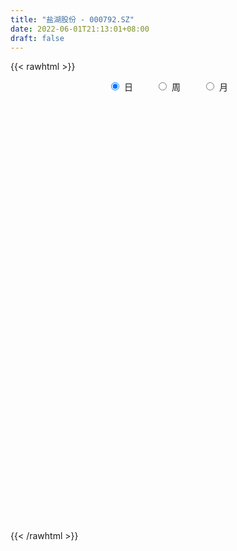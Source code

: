 ```yaml
---
title: "盐湖股份 - 000792.SZ"
date: 2022-06-01T21:13:01+08:00
draft: false
---
```

{{< rawhtml >}}
    <div style="text-align: center">
        <label style="padding: 1rem;"><input style="margin-right: .5rem" type="radio" name="period" value="D" checked onclick="period_change(this)">日</label>
        <label style="padding: 1rem;"><input style="margin-right: .5rem" type="radio" name="period" value="W" onclick="period_change(this)">周</label>
        <label style="padding: 1rem;"><input style="margin-right: .5rem" type="radio" name="period" value="M" onclick="period_change(this)">月</label>
    </div>
    <div id="chart" style="height: 700px;"></div> 
    <script type="text/javascript">
        const D_v = [158579.7,154785.44,104553.68,127401.55,214246.04,269247.52,194914.85,180309.11,166692.23,157465.92,202717.54,115700.22,301750.36,348450.91,288298.85,285521.23,320823.81,168521.68,102085.52,174205.56,210679.43,133879.41,131099.76,198481.39,163845.74,145698.8,113282.96,167904.2,94206.13,142553.62,106116.62,118302.35,118104.14,108575.05,135690.16,66184.62,270833.75,99499.95,111292.58,144789.11,100594.08,80616.59,118943.15,105973.95,84124.29,210369.9,85846.11,73768.01,91351.23,76832.23,109299.18,205101.14,225077.39,162535.7,177742.33,332693.77,7852460.6900000004,4030909.3900000001,4710388.54,4563746.6699999999,2273834.71,1952496.1899999999,2153736.9100000001,2550002.1800000002,2823275.54,3616195.23,2227105.04,2061593.4099999999,2121103.77,1861904.3200000001,2663305.52,1822993.8999999999,2016802.6899999999,1786220.4199999999,1726173.4399999999,1256357.0800000001,1103376.8200000001,1680602.1899999999,1264961.23,1656317.1899999999,1467189.9199999999,1479566.73,1724394.1499999999,2288468.02,1340969.0800000001,698927.15,676461.7,1229257.1399999999,1439118.24,1302303.98,1028140.9,1040885.2,612889.36,501715.86,539770.36,1018530.89,882130.16,1348189.78,886221.9,537000.77,994311.89,673019.79,487171.38,986036.4300000001,1008836.99,554010.89,1413858.29,659342.17,705685.42,570636.48,392667.5,524888.5600000001,716312.1899999999,1053238.5900000001,722456.6899999999,1133248.1299999999,621766.0,620966.66,702777.65,506253.27,1025806.38,1787962.28,1222770.3300000001,1233545.3200000001,947737.91,675850.62,495389.76,779712.16,746926.0,523041.56,532698.8,366228.5,564134.5699999999,718466.33,823853.51,1136640.6899999999,1049181.51,2314251.2599999998,1579997.25,1558168.9199999999,966806.27,664034.62,825671.53,1256277.74,935586.71,791370.77,750720.0699999999,650173.12,702699.22,1537631.72,1487108.8,807928.35,1253297.8700000001,1122196.3600000001,691713.4,929766.6800000001,978618.89,532194.3100000001,538007.12,531831.34,760180.0600000001,473734.96,525252.85,381784.79,849340.1899999999,1795351.8400000001,651334.46,1340328.6499999999,857550.1,521874.0,659182.95,786111.47,691532.09,685127.92,695439.52,588491.84,828825.8,614465.15,649248.99,1214273.1299999999,1693175.72,742865.26,1187046.3700000001,1516383.0600000001,1284768.1100000001,1321484.3,1112318.98,925744.1899999999,1364528.8500000001,613672.5699999999,1550677.4199999999,1069917.71,984083.3,1395929.0800000001,1053452.6000000001,919260.46,704076.51,740326.28,769764.92,1182554.23,1166929.0,637909.75,924217.35,780177.47,591178.12,1070953.8200000001,1086652.8400000001,743099.84,873522.11,743833.28,886565.22,499195.01,570426.9,1360441.3200000001,1229503.95,925012.85,1001815.62,736729.39,639692.9,1114663.76,571640.3199999999,1322134.5600000001,758122.83,939112.15,555035.0,656416.98,738528.88,1011142.23,1033772.42,748274.35,613091.55,478029.38,328793.82,413180.86,738245.28,608940.41,422770.77,474450.36,1045688.5600000001,567733.1800000001,690097.3199999999,923899.01,1275166.51,992028.0699999999,596160.6800000001,1367985.5600000001,1265107.5700000001,1008555.6899999999,600520.64,798419.0]
const D_histogram = [0.0,0.014039886,0.0124991713,0.0254958287,0.0417593998,0.0706100473,0.081425985,0.0840146001,0.0779284199,0.0703755388,0.0544807729,0.0449155352,0.0646054659,0.0657146502,0.0919841053,0.1139296695,0.1292023047,0.1270720262,0.121514108,0.0882951462,0.0526806379,0.0281605518,0.0016046083,-0.0331352183,-0.0589825471,-0.0777668378,-0.0973439695,-0.1276570858,-0.1379304005,-0.1686136022,-0.1724441353,-0.1569355682,-0.1348663375,-0.1299561804,-0.1478875564,-0.1246134906,-0.086659524,-0.0527837545,-0.0199287557,0.019544025,0.0533928105,0.073524186,0.091492978,0.10121223,0.0999152346,0.0673030202,0.0446989942,0.0237073794,0.0156217767,0.0115464315,0.0127246642,-0.0109748014,-0.047723394,-0.0618977848,-0.0769933965,-0.0955286511,1.6246390862,2.4210799307,2.9939672369,3.2533101595,3.0513359247,2.7055254577,2.4506395524,2.2049980704,2.1287172094,2.0613706238,1.7980685433,1.4050573305,0.9902664918,0.6776762816,0.2416833849,-0.1344795072,-0.4224840465,-0.5491891318,-0.8291916394,-1.0617127609,-1.2198701679,-1.2258964933,-1.3095967802,-1.4307799982,-1.4075753235,-1.3939876554,-1.3041907692,-1.4657525215,-1.6013814026,-1.646816813,-1.6193746492,-1.6709990659,-1.6259054177,-1.6630767966,-1.6854444465,-1.5173826358,-1.3916682606,-1.2506041581,-1.1204179934,-0.953457576,-0.7764087543,-0.5194998822,-0.293742897,-0.15100685,-0.0304307579,0.0119303895,0.0145072712,0.1400369766,0.1997998588,0.2134767637,0.0170985362,-0.0607282627,-0.1551194206,-0.2003460945,-0.2093772295,-0.2164690677,-0.2655144374,-0.1889841109,-0.176448991,-0.2381031375,-0.2799416708,-0.2880217504,-0.29556066,-0.2882898207,-0.1897739866,0.0199128638,0.1880483045,0.3540827741,0.4646172036,0.4792669147,0.4810972349,0.4781673794,0.4808903351,0.4214617348,0.3341669651,0.2466224317,0.2312333781,0.2205063685,0.1132056313,0.1645303896,0.2247828094,0.4420369807,0.5481039125,0.6523380599,0.5997773602,0.5084030668,0.4358993544,0.4533354616,0.3241711914,0.1704177548,0.0906105075,-0.0371507952,-0.1001182619,0.024006408,0.1069492288,0.116730471,0.2400589881,0.1946100367,0.1167893748,0.1207712553,-0.049096791,-0.1504353057,-0.246561644,-0.2955294276,-0.4310376306,-0.4844282017,-0.4524517982,-0.4142009502,-0.4873121451,-0.6514448606,-0.700442353,-0.5301587717,-0.4184143776,-0.2933821958,-0.2207903932,-0.1320388763,-0.0483593243,-0.021912959,0.0305038227,0.0159708031,0.0431633523,0.0752013475,0.1141690804,0.1736843938,0.3268020958,0.3945229833,0.4285202757,0.5088208235,0.5674636205,0.5398793418,0.50249931,0.4661754816,0.3056345103,0.1859985954,0.1833644309,0.0610555148,-0.0080990018,-0.2457865946,-0.399312352,-0.463049142,-0.5024874445,-0.5113578781,-0.5683615499,-0.5344642404,-0.5022248318,-0.4671026981,-0.3492636571,-0.2443109632,-0.1683345575,-0.0228598089,0.0928690363,0.1377266431,0.2159083702,0.2421015959,0.1367816964,0.0627312363,-0.0307391093,0.0294089805,0.1162516678,0.0829060494,0.0542835287,0.0402088969,0.0339842415,-0.0991739152,-0.2000241547,-0.085981501,-0.0510760641,-0.1415141797,-0.1644147137,-0.2940184684,-0.4019891309,-0.3156021532,-0.2228857105,-0.0999219507,-0.0018704013,0.0065078191,0.0131096923,0.0431111136,0.0848315819,0.0715283138,0.0542658874,0.0595538915,0.1481243809,0.169042307,0.2086163936,0.2758409047,0.4226138195,0.4025432475,0.3539760851,0.4022442649,0.356512004,0.3485352047,0.323641444,0.2472303059]
const D_fast = [0.0,0.0175498575,0.0191339356,0.0385045502,0.0652079713,0.1117111306,0.1428835645,0.1664758296,0.1798717544,0.1899127581,0.1876381854,0.1893018314,0.2251431287,0.2426809755,0.2919464569,0.3423744385,0.3899476499,0.4195853779,0.4444059867,0.4332608115,0.4108164626,0.3933365145,0.3671817231,0.3241580919,0.2835651263,0.2453391262,0.2014260021,0.1391986143,0.0944426995,0.0216060972,-0.0253354697,-0.0490607946,-0.0607081483,-0.0882870363,-0.1431903014,-0.1510696083,-0.1347805226,-0.1141006918,-0.0862278819,-0.0418690949,0.0053278931,0.0438403152,0.0846823517,0.1197046611,0.1433864744,0.127600015,0.1161707376,0.1011059676,0.0969258092,0.0957370718,0.1000964705,0.0736533046,0.0249738635,-0.0046749735,-0.0390189344,-0.0814363518,2.0448911571,3.4466019842,4.7679810997,5.8406515622,6.4015113085,6.7320822059,7.0898561887,7.3954642244,7.8513626657,8.2993587361,8.4855737914,8.4438269112,8.2766026955,8.1334315557,7.7578595053,7.3480767364,6.9544511854,6.6904488172,6.2031483997,5.705199088,5.242074139,4.9295736903,4.5184742084,4.0395959908,3.7109068347,3.3759975889,3.1397467827,2.6117469001,2.0757726684,1.6186330547,1.2412315562,0.771857373,0.4104746668,-0.0424659112,-0.4861946728,-0.697478521,-0.919681211,-1.091268148,-1.2411864816,-1.3125904583,-1.3296438251,-1.2026099236,-1.0502886626,-0.9453043281,-0.8323359255,-0.7869921807,-0.7807884812,-0.6202495317,-0.5105366848,-0.443490589,-0.6355941824,-0.728603047,-0.86177406,-0.9570872575,-1.0184627,-1.079671805,-1.1950957841,-1.1658114853,-1.1973886132,-1.318568544,-1.430392495,-1.5104780122,-1.5919070868,-1.6567087027,-1.6056363652,-1.3909712989,-1.1758237821,-0.9212686189,-0.6945798886,-0.5601134487,-0.4380088198,-0.3213968305,-0.198451291,-0.1525144575,-0.156267486,-0.1821564115,-0.1397371206,-0.095337538,-0.1743368675,-0.0818795117,0.0345686105,0.3623320269,0.6054249368,0.8727435992,0.9701272395,1.0058537129,1.0423248391,1.1730948116,1.1249733393,1.0138243414,0.9566697209,0.8196207195,0.7316236873,0.8617499592,0.9714300871,1.0103939471,1.1937372112,1.196940769,1.1483174508,1.1824921451,1.0003499011,0.86140256,0.7036358106,0.5807856701,0.3375180595,0.163020438,0.0818838919,0.0165845024,-0.1783547288,-0.5053486595,-0.72945674,-0.6917128517,-0.684572052,-0.6328854192,-0.6154912149,-0.5597494171,-0.4881596961,-0.4671915706,-0.4071488332,-0.417689152,-0.3797057648,-0.3288674327,-0.2613574297,-0.1584210179,0.0763972081,0.2427488415,0.3838762028,0.5913819564,0.7918906585,0.8992762154,0.987521011,1.067741053,0.9836087093,0.9104724433,0.9536793865,0.846634349,0.7754550821,0.4763208406,0.2229669952,0.0434679197,-0.1215922439,-0.2583021471,-0.4573962063,-0.5571149569,-0.6504317563,-0.7320852971,-0.7015621703,-0.6576872173,-0.623794451,-0.4840346546,-0.3450885503,-0.2657992828,-0.1336404631,-0.0469218384,-0.1180463138,-0.1764139648,-0.2775690877,-0.2100687528,-0.0941631485,-0.1067822546,-0.1218338932,-0.1258563007,-0.1235848958,-0.2815365313,-0.4323928095,-0.339845531,-0.3177091102,-0.4435257707,-0.5075299831,-0.7106383548,-0.9191063002,-0.9116198607,-0.8746248457,-0.7766415735,-0.6790576245,-0.6690524492,-0.659173153,-0.6183939533,-0.5554655895,-0.5508867792,-0.5545827337,-0.5344062567,-0.408804672,-0.3456261693,-0.2538979843,-0.117713247,0.1347131227,0.2152783625,0.2552052215,0.4040344675,0.4474302075,0.5265872095,0.5826038098,0.5680002481]
const D_slow = [0.0,0.0035099715,0.0066347643,0.0130087215,0.0234485715,0.0411010833,0.0614575795,0.0824612296,0.1019433345,0.1195372192,0.1331574125,0.1443862962,0.1605376627,0.1769663253,0.1999623516,0.228444769,0.2607453452,0.2925133517,0.3228918787,0.3449656653,0.3581358247,0.3651759627,0.3655771148,0.3572933102,0.3425476734,0.323105964,0.2987699716,0.2668557001,0.2323731,0.1902196995,0.1471086656,0.1078747736,0.0741581892,0.0416691441,0.004697255,-0.0264561177,-0.0481209987,-0.0613169373,-0.0662991262,-0.0614131199,-0.0480649173,-0.0296838708,-0.0068106263,0.0184924312,0.0434712398,0.0602969949,0.0714717434,0.0773985882,0.0813040324,0.0841906403,0.0873718063,0.084628106,0.0726972575,0.0572228113,0.0379744622,0.0140922994,0.4202520709,1.0255220536,1.7740138628,2.5873414027,3.3501753838,4.0265567483,4.6392166364,5.190466154,5.7226454563,6.2379881123,6.6875052481,7.0387695807,7.2863362037,7.4557552741,7.5161761203,7.4825562435,7.3769352319,7.239637949,7.0323400391,6.7669118489,6.4619443069,6.1554701836,5.8280709885,5.470375989,5.1184821581,4.7699852443,4.443937552,4.0774994216,3.6771540709,3.2654498677,2.8606062054,2.4428564389,2.0363800845,1.6206108853,1.1992497737,0.8199041148,0.4719870496,0.1593360101,-0.1207684883,-0.3591328823,-0.5532350708,-0.6831100414,-0.7565457656,-0.7942974781,-0.8019051676,-0.7989225702,-0.7952957524,-0.7602865083,-0.7103365436,-0.6569673527,-0.6526927186,-0.6678747843,-0.7066546394,-0.756741163,-0.8090854704,-0.8632027373,-0.9295813467,-0.9768273744,-1.0209396222,-1.0804654065,-1.1504508242,-1.2224562618,-1.2963464268,-1.368418882,-1.4158623786,-1.4108841627,-1.3638720866,-1.275351393,-1.1591970921,-1.0393803635,-0.9191060547,-0.7995642099,-0.6793416261,-0.5739761924,-0.4904344511,-0.4287788432,-0.3709704987,-0.3158439065,-0.2875424987,-0.2464099013,-0.190214199,-0.0797049538,0.0573210243,0.2204055393,0.3703498794,0.4974506461,0.6064254847,0.7197593501,0.8008021479,0.8434065866,0.8660592135,0.8567715147,0.8317419492,0.8377435512,0.8644808584,0.8936634761,0.9536782231,1.0023307323,1.031528076,1.0617208898,1.0494466921,1.0118378657,0.9501974546,0.8763150977,0.7685556901,0.6474486397,0.5343356901,0.4307854526,0.3089574163,0.1460962011,-0.0290143871,-0.16155408,-0.2661576744,-0.3395032234,-0.3947008217,-0.4277105408,-0.4398003718,-0.4452786116,-0.4376526559,-0.4336599551,-0.4228691171,-0.4040687802,-0.3755265101,-0.3321054116,-0.2504048877,-0.1517741419,-0.0446440729,0.0825611329,0.2244270381,0.3593968735,0.485021701,0.6015655714,0.677974199,0.7244738478,0.7703149556,0.7855788343,0.7835540838,0.7221074352,0.6222793472,0.5065170617,0.3808952006,0.253055731,0.1109653436,-0.0226507165,-0.1482069245,-0.264982599,-0.3522985133,-0.4133762541,-0.4554598934,-0.4611748457,-0.4379575866,-0.4035259258,-0.3495488333,-0.2890234343,-0.2548280102,-0.2391452011,-0.2468299785,-0.2394777333,-0.2104148164,-0.189688304,-0.1761174219,-0.1660651976,-0.1575691373,-0.1823626161,-0.2323686547,-0.25386403,-0.266633046,-0.302011591,-0.3431152694,-0.4166198865,-0.5171171692,-0.5960177075,-0.6517391352,-0.6767196228,-0.6771872232,-0.6755602684,-0.6722828453,-0.6615050669,-0.6402971714,-0.622415093,-0.6088486211,-0.5939601482,-0.556929053,-0.5146684763,-0.4625143779,-0.3935541517,-0.2879006968,-0.1872648849,-0.0987708636,0.0017902026,0.0909182036,0.1780520047,0.2589623658,0.3207699422]
const D_data = [['2020-02-11', 8.06, 8.51, 8.06, 8.51],['2020-02-12', 8.52, 8.73, 8.52, 8.88],['2020-02-13', 8.8, 8.58, 8.54, 8.82],['2020-02-14', 8.58, 8.81, 8.52, 8.83],['2020-02-17', 8.93, 8.96, 8.85, 9.03],['2020-02-18', 8.9, 9.29, 8.87, 9.33],['2020-02-19', 9.38, 9.24, 9.19, 9.48],['2020-02-20', 9.26, 9.25, 9.09, 9.36],['2020-02-21', 9.22, 9.21, 9.17, 9.3],['2020-02-24', 9.1, 9.23, 9.02, 9.36],['2020-02-25', 9.07, 9.13, 9.0, 9.21],['2020-02-26', 9.06, 9.2, 9.03, 9.24],['2020-02-27', 9.21, 9.66, 9.17, 9.66],['2020-02-28', 9.56, 9.56, 9.56, 10.08],['2020-03-02', 9.6, 10.04, 9.6, 10.04],['2020-03-03', 10.2, 10.23, 10.05, 10.43],['2020-03-04', 10.22, 10.38, 10.09, 10.74],['2020-03-05', 10.48, 10.34, 10.11, 10.5],['2020-03-06', 10.34, 10.42, 10.25, 10.56],['2020-03-09', 10.3, 10.1, 10.05, 10.32],['2020-03-10', 10.0, 9.99, 9.7, 10.18],['2020-03-11', 9.92, 10.05, 9.92, 10.36],['2020-03-12', 9.9, 9.95, 9.84, 10.13],['2020-03-13', 9.55, 9.72, 9.45, 9.85],['2020-03-16', 9.75, 9.68, 9.61, 10.07],['2020-03-17', 9.69, 9.64, 9.28, 9.85],['2020-03-18', 9.74, 9.5, 9.48, 9.86],['2020-03-19', 9.52, 9.18, 9.03, 9.55],['2020-03-20', 9.35, 9.25, 9.15, 9.38],['2020-03-23', 9.0, 8.79, 8.79, 9.04],['2020-03-24', 8.91, 8.92, 8.63, 8.99],['2020-03-25', 9.2, 9.08, 8.99, 9.25],['2020-03-26', 8.97, 9.16, 8.97, 9.37],['2020-03-27', 9.21, 8.92, 8.9, 9.23],['2020-03-30', 8.86, 8.49, 8.47, 8.86],['2020-03-31', 8.31, 8.91, 8.31, 8.91],['2020-04-01', 9.36, 9.17, 9.07, 9.36],['2020-04-02', 9.1, 9.25, 9.06, 9.26],['2020-04-03', 9.22, 9.38, 9.18, 9.44],['2020-04-07', 9.47, 9.65, 9.38, 9.69],['2020-04-08', 9.52, 9.8, 9.52, 9.83],['2020-04-09', 9.85, 9.82, 9.67, 9.86],['2020-04-10', 9.7, 9.96, 9.7, 10.1],['2020-04-13', 9.96, 10.01, 9.82, 10.06],['2020-04-14', 10.05, 9.98, 9.92, 10.07],['2020-04-15', 9.99, 9.57, 9.48, 10.03],['2020-04-16', 9.46, 9.6, 9.42, 9.75],['2020-04-17', 9.7, 9.54, 9.5, 9.71],['2020-04-20', 9.53, 9.65, 9.51, 9.78],['2020-04-21', 9.73, 9.69, 9.55, 9.74],['2020-04-22', 9.66, 9.77, 9.58, 9.85],['2020-04-23', 9.8, 9.41, 9.4, 9.86],['2020-04-24', 9.42, 9.07, 8.99, 9.5],['2020-04-27', 9.07, 9.18, 9.05, 9.25],['2020-04-28', 9.22, 9.04, 9.03, 9.27],['2020-04-29', 9.09, 8.84, 8.76, 9.09],['2021-08-10', 39.22, 35.9, 32.41, 43.9],['2021-08-11', 34.0, 32.88, 32.7, 35.2],['2021-08-12', 32.9, 36.17, 31.32, 36.17],['2021-08-13', 35.5, 37.32, 34.88, 39.12],['2021-08-16', 36.65, 34.65, 34.01, 36.95],['2021-08-17', 33.87, 34.2, 33.8, 36.0],['2021-08-18', 35.28, 36.4, 34.35, 37.05],['2021-08-19', 35.79, 37.73, 34.89, 38.98],['2021-08-20', 37.22, 41.5, 36.15, 41.5],['2021-08-23', 42.32, 43.76, 41.48, 45.65],['2021-08-24', 42.8, 42.88, 42.38, 44.83],['2021-08-25', 42.5, 41.74, 40.02, 42.87],['2021-08-26', 41.2, 41.26, 41.03, 44.98],['2021-08-27', 40.73, 42.29, 39.87, 43.26],['2021-08-30', 41.44, 40.15, 39.7, 44.1],['2021-08-31', 39.01, 39.81, 37.7, 40.44],['2021-09-01', 39.79, 39.95, 37.93, 42.3],['2021-09-02', 39.95, 41.5, 39.66, 41.58],['2021-09-03', 40.5, 38.94, 37.69, 41.4],['2021-09-06', 38.08, 38.37, 36.33, 39.24],['2021-09-07', 38.0, 38.27, 37.42, 39.23],['2021-09-08', 37.79, 39.65, 37.58, 40.15],['2021-09-09', 39.58, 38.27, 37.9, 40.1],['2021-09-10', 38.3, 36.95, 35.7, 38.38],['2021-09-13', 37.0, 38.11, 36.0, 38.52],['2021-09-14', 37.64, 37.67, 36.36, 38.88],['2021-09-15', 38.2, 38.48, 36.81, 39.18],['2021-09-16', 38.0, 34.63, 34.63, 38.0],['2021-09-17', 34.45, 33.47, 31.93, 34.88],['2021-09-22', 32.75, 33.3, 32.61, 33.94],['2021-09-23', 33.9, 33.29, 33.0, 33.99],['2021-09-24', 32.99, 31.29, 31.29, 33.1],['2021-09-27', 31.2, 31.48, 29.58, 32.4],['2021-09-28', 30.62, 29.41, 29.09, 31.08],['2021-09-29', 29.13, 28.29, 27.85, 29.77],['2021-09-30', 28.69, 29.93, 28.51, 30.05],['2021-10-08', 30.0, 29.12, 28.82, 30.3],['2021-10-11', 29.16, 29.02, 28.58, 29.9],['2021-10-12', 28.51, 28.67, 28.08, 29.34],['2021-10-13', 27.82, 29.07, 27.51, 29.44],['2021-10-14', 28.5, 29.37, 27.61, 29.37],['2021-10-15', 29.32, 30.94, 28.9, 32.31],['2021-10-18', 30.7, 31.43, 30.3, 31.69],['2021-10-19', 31.15, 31.1, 30.89, 31.65],['2021-10-20', 30.85, 31.35, 30.54, 32.2],['2021-10-21', 30.98, 30.69, 30.19, 31.2],['2021-10-22', 30.56, 30.21, 30.21, 31.35],['2021-10-25', 30.0, 32.05, 29.66, 32.15],['2021-10-26', 32.3, 31.76, 31.6, 33.5],['2021-10-27', 31.5, 31.45, 31.08, 32.09],['2021-10-28', 31.3, 28.32, 28.31, 31.8],['2021-10-29', 28.31, 28.95, 27.91, 29.11],['2021-11-01', 28.68, 28.09, 27.88, 28.9],['2021-11-02', 28.08, 28.08, 27.62, 28.84],['2021-11-03', 28.19, 28.11, 27.65, 28.29],['2021-11-04', 28.0, 27.8, 27.71, 28.27],['2021-11-05', 27.7, 26.8, 26.68, 28.35],['2021-11-08', 26.46, 28.13, 26.02, 28.57],['2021-11-09', 28.0, 27.28, 27.01, 28.0],['2021-11-10', 27.0, 25.9, 25.3, 27.0],['2021-11-11', 25.81, 25.5, 25.28, 26.08],['2021-11-12', 25.5, 25.39, 25.1, 25.94],['2021-11-15', 25.18, 24.94, 24.44, 25.29],['2021-11-16', 25.29, 24.7, 24.58, 25.58],['2021-11-17', 24.88, 25.74, 24.85, 26.15],['2021-11-18', 25.74, 27.7, 25.22, 28.31],['2021-11-19', 27.2, 28.09, 27.01, 28.51],['2021-11-22', 28.0, 29.0, 27.85, 29.79],['2021-11-23', 28.8, 29.21, 28.3, 29.5],['2021-11-24', 29.29, 28.57, 28.5, 29.37],['2021-11-25', 28.77, 28.7, 28.55, 29.3],['2021-11-26', 28.78, 28.9, 28.63, 29.69],['2021-11-29', 28.0, 29.25, 27.98, 29.58],['2021-11-30', 29.33, 28.59, 28.4, 29.5],['2021-12-01', 28.45, 28.07, 27.61, 28.8],['2021-12-02', 27.95, 27.76, 27.47, 28.22],['2021-12-03', 27.61, 28.52, 27.42, 28.88],['2021-12-06', 28.15, 28.64, 28.11, 29.28],['2021-12-07', 28.8, 27.2, 26.58, 28.8],['2021-12-08', 27.2, 29.11, 27.13, 29.82],['2021-12-09', 29.1, 29.65, 28.78, 29.97],['2021-12-10', 29.55, 32.62, 29.5, 32.62],['2021-12-13', 32.48, 32.5, 31.4, 32.84],['2021-12-14', 32.5, 33.55, 31.9, 34.37],['2021-12-15', 33.15, 32.27, 32.2, 33.31],['2021-12-16', 32.35, 31.9, 31.5, 32.65],['2021-12-17', 31.79, 32.15, 31.0, 32.75],['2021-12-20', 31.85, 33.58, 31.77, 33.88],['2021-12-21', 33.02, 31.86, 31.58, 33.14],['2021-12-22', 32.01, 31.1, 31.06, 32.54],['2021-12-23', 31.2, 31.62, 30.68, 32.11],['2021-12-24', 31.65, 30.6, 30.6, 31.98],['2021-12-27', 30.5, 30.96, 30.5, 32.33],['2021-12-28', 31.33, 33.56, 31.22, 34.0],['2021-12-29', 33.0, 33.78, 32.79, 35.01],['2021-12-30', 33.55, 33.33, 33.0, 34.38],['2021-12-31', 33.64, 35.39, 33.61, 35.66],['2022-01-04', 35.71, 33.8, 33.2, 35.9],['2022-01-05', 33.2, 33.33, 32.75, 33.8],['2022-01-06', 33.08, 34.4, 32.78, 35.2],['2022-01-07', 34.1, 31.95, 31.93, 34.3],['2022-01-10', 32.1, 32.14, 31.66, 32.98],['2022-01-11', 31.81, 31.65, 31.16, 32.57],['2022-01-12', 32.4, 31.76, 31.16, 32.5],['2022-01-13', 31.7, 30.0, 29.91, 31.7],['2022-01-14', 29.85, 30.25, 29.54, 30.54],['2022-01-17', 30.2, 30.97, 29.58, 30.98],['2022-01-18', 31.0, 30.96, 30.44, 31.23],['2022-01-19', 30.75, 29.16, 28.64, 30.93],['2022-01-20', 28.0, 26.95, 26.24, 28.23],['2022-01-21', 26.95, 27.28, 26.41, 27.51],['2022-01-24', 27.26, 29.85, 27.03, 30.01],['2022-01-25', 29.71, 29.47, 29.45, 30.25],['2022-01-26', 29.93, 29.95, 29.14, 30.08],['2022-01-27', 30.0, 29.57, 29.45, 30.85],['2022-01-28', 29.93, 30.01, 29.24, 31.0],['2022-02-07', 31.05, 30.28, 29.74, 31.3],['2022-02-08', 30.31, 29.77, 28.5, 30.38],['2022-02-09', 29.68, 30.25, 28.99, 30.87],['2022-02-10', 30.0, 29.47, 29.1, 30.47],['2022-02-11', 29.2, 29.99, 28.87, 30.93],['2022-02-14', 29.7, 30.2, 29.65, 31.0],['2022-02-15', 30.28, 30.5, 29.19, 30.5],['2022-02-16', 31.6, 31.09, 31.0, 32.51],['2022-02-17', 31.08, 33.0, 30.94, 33.81],['2022-02-18', 32.5, 32.79, 32.32, 33.08],['2022-02-21', 33.0, 32.96, 32.21, 33.93],['2022-02-22', 33.75, 34.23, 33.0, 34.5],['2022-02-23', 34.04, 34.79, 33.57, 35.11],['2022-02-24', 34.3, 34.28, 32.8, 34.69],['2022-02-25', 34.85, 34.46, 34.18, 35.35],['2022-02-28', 34.89, 34.74, 33.93, 35.18],['2022-03-01', 34.45, 33.05, 32.55, 34.7],['2022-03-02', 33.05, 33.1, 32.7, 33.4],['2022-03-03', 33.25, 34.49, 33.15, 35.8],['2022-03-04', 34.21, 32.86, 32.68, 35.09],['2022-03-07', 33.18, 33.14, 32.86, 34.31],['2022-03-08', 33.14, 30.2, 30.0, 33.3],['2022-03-09', 30.5, 30.03, 27.97, 30.66],['2022-03-10', 30.9, 30.3, 29.71, 31.01],['2022-03-11', 29.77, 30.0, 28.96, 30.27],['2022-03-14', 30.03, 29.89, 29.52, 30.8],['2022-03-15', 29.51, 28.7, 28.7, 30.33],['2022-03-16', 29.32, 29.34, 27.7, 29.56],['2022-03-17', 29.64, 29.07, 28.9, 30.17],['2022-03-18', 28.81, 28.87, 28.29, 29.09],['2022-03-21', 28.8, 29.95, 28.44, 30.2],['2022-03-22', 29.83, 30.1, 29.56, 30.77],['2022-03-23', 30.13, 30.0, 29.65, 30.6],['2022-03-24', 29.77, 31.33, 29.67, 31.51],['2022-03-25', 31.3, 31.63, 30.72, 32.47],['2022-03-28', 31.28, 31.21, 30.19, 31.68],['2022-03-29', 31.22, 32.05, 31.0, 32.26],['2022-03-30', 31.5, 31.82, 31.28, 32.17],['2022-03-31', 31.59, 30.07, 29.7, 31.78],['2022-04-01', 29.6, 30.02, 29.51, 30.75],['2022-04-06', 30.02, 29.3, 29.04, 30.02],['2022-04-07', 29.28, 31.1, 29.05, 31.67],['2022-04-08', 31.07, 31.86, 30.6, 32.6],['2022-04-11', 31.51, 30.55, 30.1, 31.56],['2022-04-12', 31.18, 30.47, 29.59, 31.49],['2022-04-13', 30.13, 30.55, 29.96, 31.48],['2022-04-14', 30.63, 30.6, 30.15, 30.97],['2022-04-15', 30.45, 28.58, 28.47, 30.45],['2022-04-18', 28.2, 28.2, 27.57, 28.55],['2022-04-19', 28.33, 30.78, 28.25, 31.0],['2022-04-20', 30.49, 30.1, 29.8, 31.12],['2022-04-21', 29.9, 28.26, 28.08, 30.18],['2022-04-22', 28.0, 28.63, 27.59, 29.07],['2022-04-25', 27.99, 26.64, 26.44, 28.3],['2022-04-26', 26.86, 25.92, 25.48, 27.27],['2022-04-27', 25.92, 27.93, 25.21, 28.09],['2022-04-28', 27.83, 28.19, 27.56, 29.25],['2022-04-29', 28.43, 28.93, 27.9, 29.26],['2022-05-05', 28.94, 29.08, 28.72, 29.64],['2022-05-06', 28.21, 28.15, 27.98, 28.88],['2022-05-09', 28.0, 28.08, 27.97, 28.62],['2022-05-10', 27.66, 28.4, 27.6, 28.49],['2022-05-11', 28.35, 28.7, 28.23, 29.64],['2022-05-12', 28.41, 28.06, 27.74, 29.0],['2022-05-13', 28.21, 27.89, 27.8, 28.49],['2022-05-16', 28.19, 28.1, 27.93, 28.78],['2022-05-17', 27.97, 29.4, 27.88, 29.5],['2022-05-18', 29.25, 28.9, 28.86, 29.53],['2022-05-19', 28.46, 29.38, 28.15, 29.41],['2022-05-20', 29.55, 30.15, 29.08, 30.55],['2022-05-23', 30.47, 31.96, 30.21, 32.4],['2022-05-24', 31.6, 30.51, 30.34, 31.98],['2022-05-25', 30.5, 30.25, 29.81, 30.74],['2022-05-26', 30.29, 31.76, 29.89, 32.35],['2022-05-27', 32.2, 30.9, 30.8, 32.5],['2022-05-30', 30.9, 31.53, 30.71, 32.16],['2022-05-31', 31.38, 31.53, 30.9, 31.65],['2022-06-01', 31.21, 30.88, 30.32, 31.26]]
const W_v = [961658.1799999999,967951.6200000001,1090861.76,553148.95,804618.34,708688.1200000001,1120119.78,711253.3399999999,1055765.54,545170.29,1670721.23,2150189.6800000002,1062500.55,1240256.1800000002,809349.59,556359.75,747225.0199999999,418091.85,449354.08,543289.45,681410.85,346086.36,377902.5,214474.26,234096.69,259478.77,266827.08,385531.64,453700.99,279914.07,693139.88,802761.7500000001,828998.6299999999,639401.6899999999,378249.94,410176.83,459450.5700000001,294633.45,446958.89,679055.5000000001,348391.37,260533.29,44286.83,397726.2,549830.35,471694.21,490715.6,558662.38,375856.45,367199.16,472034.97,361420.2,538693.91,664314.95,292039.04,259963.44,328059.3700000001,337843.82,304893.35,154908.53,277875.93,417739.14,1149861.26,998486.74,1191525.0099999998,991910.66,1228218.1399999999,1422920.6600000001,2813640.5,1572440.02,838044.25,760759.0699999999,1060190.29,1890537.2500000002,8189994.6600000001,10222779.8399999999,10101619.0999999996,6953386.9299999997,1632920.75,2489827.1800000002,3260731.9000000004,2630947.6100000003,3850970.3299999996,2492362.3700000001,3664343.6099999999,2400373.4000000004,2422126.6099999999,1613953.3399999999,4536841.7000000002,3122411.5499999998,5106528.79,4678331.0599999996,2681136.7599999998,2644648.0,1805918.1600000001,1113061.6499999999,850062.95,1867947.6799999997,1399184.98,2326718.6900000004,1463708.4099999999,1263059.49,2205322.29,1864703.73,1177797.5,920080.1100000001,422978.39,1102642.5600000001,1037378.3899999999,1357630.5899999999,815969.39,717670.7599999999,628322.24,903913.8,660073.7500000001,814104.2999999999,723536.3999999999,1601179.52,1174718.8500000001,1105405.03,1104465.03,879055.8099999999,1154826.4199999999,1971711.6200000001,2681481.5899999999,1818377.4399999999,1921818.3300000001,846858.4700000001,1516342.8900000001,865010.2799999998,752513.3800000001,789132.59,925268.05,825534.63,1292569.9500000002,1153471.8100000001,814191.6500000001,577694.1599999999,545768.2999999999,630700.04,524314.74,1856407.49,1693709.4500000002,1987924.1000000001,1266686.98,1624467.1799999999,2312876.6800000002,2796167.9100000001,2807380.8199999998,1968520.9400000002,2148425.4900000002,1887074.6599999999,1533451.71,1934204.4299999999,1502683.3799999999,3058156.21,677952.77,2112163.7199999997,959585.24,1615959.1099999999,992767.9,636740.78,973710.58,1362634.8400000003,584881.84,741749.85,546014.67,541351.5600000001,425330.76,470166.34,520374.72,719791.65,1521526.8500000001,1025605.8300000001,675681.1699999999,883347.7200000001,857539.9300000001,914911.3600000001,140764.79,954351.2,1402669.8799999999,1346778.46,962636.62,813975.04,644605.95,675658.78,633848.0900000001,627875.99,577050.08,745300.26,673938.7999999999,956648.6699999999,878092.3100000001,1583357.8300000001,796817.39,972366.5399999999,657274.1400000001,1025409.75,1126084.95,1165251.0899999999,848345.55,684937.83,593651.78,683501.0599999999,444942.9300000001,560082.26,707661.17,672971.8,21157505.2899999991,11753345.5300000012,11887901.7699999996,10015495.9699999988,6961614.5099999998,8300587.9000000004,2604645.9900000002,4810448.3199999994,612889.36,4290337.0499999998,3577725.73,4622084.7700000005,2910190.1499999999,4151676.0700000003,5245569.9100000001,4132235.7700000005,2733029.4300000002,6042393.2999999998,5594678.5899999999,4384128.4100000001,5788665.96,3722295.3300000005,2835947.79,4203064.1299999999,4165047.1699999999,3489417.1699999999,4914028.25,6422000.8200000003,5524540.7399999993,5056801.9499999993,4497484.1799999997,4453179.5999999996,3746215.46,3160372.1699999999,4417914.5199999996,4146044.8599999999,4188134.8599999999,1091120.9300000002,2511931.1400000001,3701868.4299999997,5496448.3900000006,2407495.3300000001]
const W_histogram = [0.0,0.0182518519,-0.0031388836,-0.0478143728,-0.0426855468,-0.0659133947,-0.035111229,-0.0504808804,-0.004754388,0.0327434654,0.0885130685,0.1750927394,0.1962673811,0.2457595905,0.2619381834,0.2260012426,0.1443133654,0.0591542638,0.0160986798,0.0199241149,0.0031609941,-0.0303001599,-0.0447902654,-0.0822212231,-0.1106301892,-0.1452424962,-0.1318835058,-0.116898228,-0.1120383843,-0.1101228878,-0.0461611897,-0.0073250812,0.0468905315,0.0351276007,0.0250433488,-0.0094399206,-0.01914091,-0.0518513794,-0.057634931,-0.0788196016,-0.1126238523,-0.1178857961,-0.1157602871,-0.0961012783,-0.0964435081,-0.0767798709,-0.0522357103,-0.0444986973,-0.041652438,-0.0355504952,-0.0340158029,-0.0102791187,-0.0167713047,-0.0902694116,-0.1532692901,-0.2217554837,-0.2781103923,-0.2939557244,-0.300332038,-0.2840299075,-0.2486215592,-0.1910528932,-0.0754879628,-0.0125040758,0.0710475327,0.0991310815,0.1118100285,0.1649683114,0.2352302036,0.216904606,0.1990417422,0.194715188,0.2165248863,0.2913700752,0.5250573163,0.7510447297,0.9375877945,0.8583866449,0.7284130298,0.5743221547,0.3799749182,0.2782077663,0.0081487854,-0.0973450564,-0.1762654129,-0.2812162148,-0.3069950231,-0.3487460119,-0.2928635668,-0.1997463372,-0.0519792712,-0.0313870386,0.004851203,-0.1909690814,-0.3613563379,-0.3860698715,-0.3498494908,-0.2975980966,-0.2552285376,-0.1575125993,-0.2066449792,-0.1654448186,-0.0591978436,-0.0560998341,-0.0576995339,-0.0984043673,-0.120418138,-0.0769577728,-0.0354056544,-0.0418194868,-0.0580824334,-0.0731519354,-0.0846021833,-0.16255214,-0.1979539913,-0.2388420522,-0.227512313,-0.3283949422,-0.3582797501,-0.4146716094,-0.4071951035,-0.4095669489,-0.3908884858,-0.2857140259,-0.1969199634,-0.0926044258,0.0155441664,0.0801853586,0.0527206413,0.0052213775,-0.0127901109,0.0199247655,0.040553906,0.0888101656,0.1420778295,0.1692050992,0.1915420768,0.1901237884,0.1632463519,0.0933687306,0.0414712021,0.0002783973,-0.0358751936,-0.0688078349,-0.0729495481,-0.0312206877,0.00906285,0.0871514065,0.1348654719,0.1581800522,0.2035475698,0.1679978389,0.1885105643,0.2024520583,0.188746384,0.1586384598,0.1398883136,0.1289210825,0.1097114055,0.1314030129,0.1409180807,0.1132632043,0.0730751411,0.0173990412,-0.0246840303,-0.024076099,-0.0215761576,-0.0020177995,-0.0053352474,-0.0151466215,-0.0533683009,-0.0594084806,0.0126100177,0.0563598004,0.0806075851,0.1294676636,0.1806870158,0.1817868653,0.1892913947,0.224874309,0.3299233762,0.2808006829,0.2531293563,0.2365860912,0.2241547941,0.2023162176,0.1535670298,0.0748400554,0.0182942526,-0.0278080598,-0.0546736289,-0.0302966086,-0.0196829222,-0.0003384066,-0.0122727684,-0.0489021232,-0.0243115253,0.0150807016,0.058460042,0.1344781776,0.1271066228,0.0822428156,0.0249784509,0.013302573,0.0384405447,0.0214296725,-0.0243472662,-0.0703827837,1.7181984293,3.0082361314,3.6949722522,3.6949440702,3.3428373031,2.6858051969,1.9489359738,1.24854276,0.6399818052,0.2872631101,-0.0499982898,-0.3936009623,-0.7790666263,-1.1215637336,-1.1543278488,-1.109224214,-1.0910938626,-0.8024303083,-0.6491518266,-0.6562087254,-0.3572911792,-0.4066695647,-0.5597949787,-0.8496924801,-0.8444218654,-0.8279958553,-0.6235859562,-0.3827595836,-0.3395439614,-0.5020887306,-0.6735303413,-0.5917752432,-0.633141506,-0.5278953671,-0.6618158499,-0.7245997722,-0.7218995141,-0.7455743143,-0.749654918,-0.5787112189,-0.4020725014,-0.2793471465]
const W_fast = [0.0,0.0228148148,0.0006393584,-0.055989724,-0.0615322846,-0.1012384813,-0.0792141227,-0.1072039943,-0.0626660988,-0.0169823791,0.0609154912,0.1912683469,0.2615098339,0.3724419409,0.4541050796,0.4746684495,0.4290589137,0.358688378,0.319657464,0.3284639278,0.3124910555,0.2714548615,0.2457671897,0.1877809262,0.1317144129,0.0607914818,0.0411795958,0.0269403165,0.0037905642,-0.0218246613,0.0305967393,0.0676015776,0.1335398232,0.1305587926,0.1267353778,0.0898921283,0.0754059114,0.0297325972,0.0095403128,-0.0313492582,-0.0933094719,-0.1280428647,-0.1548574276,-0.1592237384,-0.1836768452,-0.1832081757,-0.1717229426,-0.175110604,-0.1826774543,-0.1854631352,-0.1924323937,-0.1712654891,-0.1819505013,-0.278015961,-0.3793331621,-0.5032582266,-0.6291407333,-0.7184749965,-0.7999343196,-0.854639666,-0.8813867075,-0.8715812648,-0.7748883251,-0.715030457,-0.6137169654,-0.5608506462,-0.5202191921,-0.4258188313,-0.2967493882,-0.2608488343,-0.2289512626,-0.1845990197,-0.1086580998,0.0390296078,0.403981178,0.8177297738,1.2386697872,1.3740652988,1.4261949412,1.4156846048,1.3163310978,1.2841158875,1.0160941029,0.8862639971,0.7632772874,0.5880224318,0.4854948676,0.3565573758,0.3392239293,0.3824045745,0.5171768228,0.5299222957,0.567373338,0.3238107833,0.0630844423,-0.0581465592,-0.1093885512,-0.1315366811,-0.1529742566,-0.094636468,-0.1954300928,-0.1955911368,-0.1041436226,-0.1150705717,-0.1310951549,-0.1964010802,-0.2485193854,-0.2242984634,-0.1915977586,-0.2084664627,-0.2392500176,-0.2726075035,-0.3052082972,-0.4237962889,-0.508686638,-0.609285212,-0.654833551,-0.8378149158,-0.9572696612,-1.1173294229,-1.2116516929,-1.3164152754,-1.3954589339,-1.3617129804,-1.3221489088,-1.2409844776,-1.1289498438,-1.044262312,-1.058546869,-1.1047407883,-1.1259498045,-1.0882537367,-1.0574861197,-0.9870273187,-0.8982401974,-0.8288116529,-0.7585891561,-0.7124764974,-0.6985423459,-0.7450777846,-0.7866075125,-0.827730718,-0.8728531073,-0.9229877073,-0.9453668076,-0.9114431191,-0.8688938689,-0.7690174607,-0.6875870274,-0.624727434,-0.528473024,-0.5220232951,-0.4543829286,-0.3898284201,-0.3563474984,-0.3467958076,-0.3305738754,-0.3093108359,-0.3010926616,-0.2465503009,-0.2018057129,-0.2011447883,-0.2230640662,-0.2743904058,-0.3226444848,-0.3280555783,-0.3309496763,-0.3118957681,-0.3165470279,-0.3301450573,-0.3817088119,-0.4026011118,-0.327430109,-0.2695903763,-0.2251906953,-0.1439637009,-0.0475725947,-0.001026029,0.0538013491,0.1456028407,0.333132752,0.3542102294,0.3898212419,0.4324244996,0.476031901,0.5047723789,0.4944149485,0.434397988,0.3824257484,0.329371421,0.2888374447,0.3056403129,0.3113332687,0.3305931826,0.3155906287,0.2667357432,0.2852484597,0.328410862,0.3864052129,0.4960428929,0.5204479938,0.4961448905,0.4451251385,0.4367749039,0.4715230118,0.4598695577,0.4080058025,0.344374589,2.5625054094,4.6046021444,6.2150813282,7.1387891637,7.6223917224,7.6368109154,7.3871756858,6.9989181619,6.5503526585,6.2694497409,5.9196887685,5.4776858554,4.8974535349,4.2745654942,3.9532194168,3.7210169981,3.4663738838,3.554429861,3.5454203861,3.374311306,3.5839060573,3.4328602807,3.139786122,2.6374655005,2.4316306489,2.2410576952,2.2895711052,2.434707582,2.3930372138,2.104970262,1.765146066,1.6989573532,1.4993057139,1.4725780111,1.1732035658,0.9292697004,0.75149508,0.5414267013,0.3499323681,0.3761982624,0.4523188546,0.5052074229]
const W_slow = [0.0,0.004562963,0.0037782421,-0.0081753512,-0.0188467378,-0.0353250865,-0.0441028938,-0.0567231139,-0.0579117109,-0.0497258445,-0.0275975774,0.0161756075,0.0652424528,0.1266823504,0.1921668962,0.2486672069,0.2847455482,0.2995341142,0.3035587842,0.3085398129,0.3093300614,0.3017550214,0.2905574551,0.2700021493,0.242344602,0.206033978,0.1730631015,0.1438385445,0.1158289484,0.0882982265,0.0767579291,0.0749266588,0.0866492917,0.0954311918,0.101692029,0.0993320489,0.0945468214,0.0815839765,0.0671752438,0.0474703434,0.0193143803,-0.0101570687,-0.0390971405,-0.0631224601,-0.0872333371,-0.1064283048,-0.1194872324,-0.1306119067,-0.1410250162,-0.14991264,-0.1584165907,-0.1609863704,-0.1651791966,-0.1877465495,-0.226063872,-0.2815027429,-0.351030341,-0.4245192721,-0.4996022816,-0.5706097585,-0.6327651483,-0.6805283716,-0.6994003623,-0.7025263812,-0.6847644981,-0.6599817277,-0.6320292206,-0.5907871427,-0.5319795918,-0.4777534403,-0.4279930048,-0.3793142078,-0.3251829862,-0.2523404674,-0.1210761383,0.0666850441,0.3010819927,0.5156786539,0.6977819114,0.8413624501,0.9363561796,1.0059081212,1.0079453175,0.9836090534,0.9395427002,0.8692386465,0.7924898907,0.7053033878,0.6320874961,0.5821509118,0.569156094,0.5613093343,0.562522135,0.5147798647,0.4244407802,0.3279233123,0.2404609396,0.1660614155,0.1022542811,0.0628761312,0.0112148864,-0.0301463182,-0.0449457791,-0.0589707376,-0.0733956211,-0.0979967129,-0.1281012474,-0.1473406906,-0.1561921042,-0.1666469759,-0.1811675843,-0.1994555681,-0.2206061139,-0.2612441489,-0.3107326467,-0.3704431598,-0.427321238,-0.5094199736,-0.5989899111,-0.7026578135,-0.8044565894,-0.9068483266,-1.004570448,-1.0759989545,-1.1252289454,-1.1483800518,-1.1444940102,-1.1244476706,-1.1112675103,-1.1099621659,-1.1131596936,-1.1081785022,-1.0980400257,-1.0758374843,-1.0403180269,-0.9980167521,-0.9501312329,-0.9026002858,-0.8617886978,-0.8384465152,-0.8280787146,-0.8280091153,-0.8369779137,-0.8541798724,-0.8724172595,-0.8802224314,-0.8779567189,-0.8561688672,-0.8224524993,-0.7829074862,-0.7320205938,-0.690021134,-0.642893493,-0.5922804784,-0.5450938824,-0.5054342674,-0.470462189,-0.4382319184,-0.410804067,-0.3779533138,-0.3427237936,-0.3144079926,-0.2961392073,-0.291789447,-0.2979604546,-0.3039794793,-0.3093735187,-0.3098779686,-0.3112117804,-0.3149984358,-0.328340511,-0.3431926312,-0.3400401268,-0.3259501767,-0.3057982804,-0.2734313645,-0.2282596105,-0.1828128942,-0.1354900456,-0.0792714683,0.0032093758,0.0734095465,0.1366918856,0.1958384084,0.2518771069,0.3024561613,0.3408479187,0.3595579326,0.3641314957,0.3571794808,0.3435110736,0.3359369214,0.3310161909,0.3309315892,0.3278633971,0.3156378663,0.309559985,0.3133301604,0.3279451709,0.3615647153,0.393341371,0.4139020749,0.4201466876,0.4234723309,0.4330824671,0.4384398852,0.4323530687,0.4147573727,0.8443069801,1.5963660129,2.520109076,3.4438450935,4.2795544193,4.9510057185,5.438239712,5.750375402,5.9103708533,5.9821866308,5.9696870583,5.8712868177,5.6765201612,5.3961292278,5.1075472656,4.8302412121,4.5574677464,4.3568601693,4.1945722127,4.0305200313,3.9411972365,3.8395298454,3.6995811007,3.4871579806,3.2760525143,3.0690535505,2.9131570614,2.8174671655,2.7325811752,2.6070589926,2.4386764072,2.2907325964,2.1324472199,2.0004733782,1.8350194157,1.6538694726,1.4733945941,1.2870010155,1.0995872861,0.9549094813,0.854391356,0.7845545694]
const W_data = [['2016-04-08', 12.4877, 12.3946, 12.235, 13.2524],['2016-04-15', 12.5343, 12.6806, 12.255, 13.0662],['2016-04-22', 12.5343, 12.1818, 11.9026, 12.9532],['2016-04-29', 12.1087, 11.6898, 11.5036, 12.2018],['2016-05-06', 11.7895, 12.1685, 11.723, 12.8135],['2016-05-13', 11.989, 11.7164, 11.3174, 12.0555],['2016-05-20', 11.5967, 12.368, 11.4438, 12.5609],['2016-05-27', 12.3015, 11.7895, 11.5102, 12.5409],['2016-06-03', 11.6765, 12.6074, 11.6632, 12.8534],['2016-06-08', 12.6673, 12.7337, 12.3747, 12.8202],['2016-06-17', 12.5409, 13.2591, 11.59, 13.6979],['2016-06-24', 13.4319, 14.1368, 12.8335, 14.8283],['2016-07-01', 13.9639, 13.7644, 13.678, 14.3629],['2016-07-08', 13.6447, 14.5025, 13.6447, 15.1475],['2016-07-15', 14.4959, 14.4899, 14.0636, 14.8483],['2016-07-22', 14.4633, 14.0105, 13.9173, 14.4633],['2016-07-29', 14.1237, 13.3046, 13.1315, 14.4034],['2016-08-05', 13.1648, 12.9317, 12.6521, 13.1848],['2016-08-12', 12.8851, 13.1848, 12.732, 13.4378],['2016-08-19', 13.2314, 13.7242, 13.1648, 13.8706],['2016-08-26', 13.8507, 13.4844, 13.4511, 14.177],['2016-09-02', 13.4445, 13.1715, 13.1182, 13.5777],['2016-09-09', 13.2514, 13.2913, 13.1848, 13.6709],['2016-09-14', 13.0583, 12.8518, 12.6987, 13.1182],['2016-09-23', 12.9251, 12.7453, 12.6854, 12.9983],['2016-09-30', 12.7053, 12.4257, 12.1793, 12.7719],['2016-10-14', 12.6188, 12.8851, 12.4656, 12.9317],['2016-10-21', 12.8452, 12.9051, 12.6387, 13.1049],['2016-10-28', 13.0449, 12.7586, 12.7586, 13.238],['2016-11-04', 12.6587, 12.6654, 12.5056, 12.7653],['2016-11-11', 12.7186, 13.571, 12.5855, 13.6309],['2016-11-18', 13.3912, 13.5244, 13.3845, 14.0571],['2016-11-25', 13.5976, 13.9972, 13.5244, 14.1969],['2016-12-02', 14.0638, 13.3313, 13.2514, 14.2902],['2016-12-09', 13.1914, 13.3313, 13.1049, 13.4844],['2016-12-16', 13.3979, 12.9251, 12.7186, 13.5777],['2016-12-23', 12.9184, 13.1182, 12.8585, 13.4112],['2016-12-30', 12.9184, 12.6987, 12.6121, 13.1049],['2017-01-06', 12.8918, 12.8984, 12.8585, 13.238],['2017-01-13', 12.9251, 12.5855, 12.5322, 13.3979],['2017-01-20', 12.5721, 12.2059, 11.7864, 12.5855],['2017-01-26', 12.2059, 12.3657, 12.1859, 12.399],['2017-02-03', 12.3524, 12.3524, 12.3058, 12.419],['2017-02-10', 12.3524, 12.5389, 12.3058, 12.5788],['2017-02-17', 12.6321, 12.2525, 12.2459, 12.7053],['2017-02-24', 12.2392, 12.4723, 12.2392, 12.6521],['2017-03-03', 12.4523, 12.5855, 12.2925, 12.6454],['2017-03-10', 12.5655, 12.4057, 12.2991, 12.7786],['2017-03-17', 12.419, 12.3191, 12.2925, 12.5322],['2017-03-24', 12.2925, 12.3324, 12.0727, 12.379],['2017-03-31', 12.6387, 12.2459, 12.126, 12.712],['2017-04-07', 12.3857, 12.5522, 12.2858, 12.6387],['2017-04-14', 12.5255, 12.1859, 12.1393, 12.7519],['2017-04-21', 11.9862, 11.0606, 10.7609, 11.9862],['2017-04-28', 10.9607, 10.6943, 10.5212, 10.9873],['2017-05-05', 10.6277, 10.0817, 10.0417, 10.7476],['2017-05-12', 10.0617, 9.6489, 9.4291, 10.095],['2017-05-19', 9.6955, 9.6755, 9.489, 9.8686],['2017-05-26', 9.6489, 9.4291, 9.2094, 9.8087],['2017-06-02', 9.489, 9.4291, 9.2094, 9.5756],['2017-06-09', 9.4557, 9.509, 9.3958, 9.6289],['2017-06-16', 9.4957, 9.7687, 9.276, 9.9086],['2017-06-23', 9.73, 10.76, 9.72, 11.0],['2017-06-30', 10.53, 10.45, 10.25, 10.93],['2017-07-07', 10.44, 11.03, 10.31, 11.11],['2017-07-14', 11.0, 10.61, 10.44, 11.1],['2017-07-21', 10.1, 10.52, 9.45, 10.84],['2017-07-28', 10.6, 11.23, 10.25, 11.34],['2017-08-04', 11.23, 11.86, 10.95, 12.59],['2017-08-11', 11.81, 11.0, 10.95, 12.3],['2017-08-18', 11.03, 11.01, 10.93, 11.33],['2017-08-25', 11.05, 11.22, 10.97, 11.48],['2017-09-01', 11.16, 11.71, 11.15, 11.94],['2017-09-08', 11.69, 12.8, 11.38, 12.8],['2017-09-15', 13.2, 15.93, 13.11, 16.3],['2017-09-22', 16.39, 17.59, 15.5, 19.66],['2017-09-29', 17.6, 18.92, 17.3, 20.68],['2017-10-13', 19.22, 16.66, 16.41, 19.73],['2017-10-20', 16.14, 16.18, 15.9, 16.6],['2017-10-27', 16.3, 15.74, 15.37, 16.66],['2017-11-03', 15.6, 14.8, 14.75, 15.97],['2017-11-10', 14.75, 15.56, 14.58, 15.8],['2017-11-17', 15.63, 12.7, 12.56, 16.2],['2017-11-24', 12.76, 13.85, 12.45, 13.85],['2017-12-01', 14.32, 13.71, 13.4, 14.65],['2017-12-08', 13.69, 12.83, 12.22, 14.13],['2017-12-15', 12.93, 13.35, 12.75, 14.07],['2017-12-22', 13.27, 12.81, 12.6, 13.36],['2017-12-29', 12.7, 13.91, 12.55, 14.53],['2018-01-05', 14.0, 14.67, 13.83, 15.18],['2018-01-12', 14.86, 15.99, 14.6, 16.72],['2018-01-19', 15.9, 14.9, 14.81, 16.65],['2018-01-26', 14.85, 15.32, 14.5, 15.86],['2018-02-02', 15.13, 11.98, 11.35, 15.16],['2018-02-09', 12.07, 11.15, 10.9, 12.46],['2018-02-14', 11.35, 12.2, 11.33, 12.45],['2018-02-23', 12.45, 12.74, 12.2, 12.97],['2018-03-02', 12.78, 12.95, 12.53, 13.3],['2018-03-09', 12.95, 12.88, 12.52, 13.11],['2018-03-16', 12.9, 13.8, 12.89, 14.28],['2018-03-23', 13.74, 11.95, 11.71, 13.9],['2018-03-30', 11.78, 12.91, 11.78, 12.91],['2018-04-04', 13.21, 14.03, 13.05, 14.65],['2018-04-13', 13.85, 12.98, 12.95, 14.05],['2018-04-20', 12.45, 12.87, 12.42, 13.34],['2018-04-27', 12.93, 12.19, 11.97, 13.05],['2018-05-04', 12.16, 12.15, 12.03, 12.54],['2018-05-11', 12.26, 12.93, 12.21, 13.25],['2018-05-18', 12.94, 13.07, 12.57, 13.24],['2018-05-25', 13.17, 12.51, 12.43, 13.66],['2018-06-01', 12.52, 12.26, 11.97, 12.79],['2018-06-08', 12.26, 12.11, 11.72, 12.42],['2018-06-15', 12.08, 11.99, 11.75, 12.41],['2018-06-22', 11.78, 10.78, 10.13, 11.94],['2018-06-29', 11.06, 10.82, 10.3, 11.1],['2018-07-06', 10.82, 10.32, 10.1, 11.15],['2018-07-13', 10.36, 10.65, 10.18, 10.98],['2018-07-20', 9.6, 8.71, 8.41, 10.04],['2018-07-27', 8.64, 8.89, 8.44, 9.28],['2018-08-03', 8.84, 7.92, 7.82, 9.02],['2018-08-10', 7.79, 8.15, 7.54, 8.68],['2018-08-17', 7.93, 7.59, 7.54, 8.14],['2018-08-24', 7.61, 7.44, 6.94, 7.64],['2018-08-31', 7.54, 8.44, 7.36, 8.44],['2018-09-07', 8.59, 8.41, 8.27, 9.25],['2018-09-14', 8.5, 8.85, 8.01, 9.05],['2018-09-21', 8.83, 9.28, 8.75, 9.6],['2018-09-28', 9.21, 9.08, 8.89, 9.25],['2018-10-12', 8.88, 7.92, 7.68, 9.32],['2018-10-19', 7.99, 7.33, 6.94, 8.12],['2018-10-26', 7.38, 7.36, 7.08, 7.86],['2018-11-02', 7.36, 7.88, 7.14, 8.1],['2018-11-09', 7.84, 7.74, 7.58, 8.24],['2018-11-16', 7.73, 8.17, 7.7, 8.24],['2018-11-23', 8.12, 8.45, 7.91, 8.67],['2018-11-30', 8.42, 8.32, 8.04, 8.83],['2018-12-07', 8.53, 8.4, 8.14, 8.71],['2018-12-14', 8.29, 8.18, 8.05, 8.58],['2018-12-21', 8.15, 7.8, 7.69, 8.16],['2018-12-28', 7.73, 6.98, 6.9, 7.83],['2019-01-04', 7.01, 6.81, 6.51, 7.04],['2019-01-11', 6.81, 6.59, 6.5, 6.86],['2019-01-18', 6.55, 6.31, 6.02, 6.55],['2019-01-25', 6.33, 6.0, 5.97, 6.86],['2019-02-01', 6.02, 6.08, 5.91, 6.39],['2019-02-15', 6.09, 6.59, 6.09, 6.88],['2019-02-22', 6.62, 6.66, 6.48, 6.94],['2019-03-01', 6.76, 7.37, 6.68, 7.56],['2019-03-08', 7.35, 7.3, 7.27, 7.98],['2019-03-15', 7.32, 7.19, 7.05, 7.68],['2019-03-22', 7.21, 7.69, 7.16, 7.85],['2019-03-29', 7.54, 6.75, 6.6, 7.61],['2019-04-04', 6.76, 7.46, 6.73, 7.48],['2019-04-12', 7.76, 7.54, 7.23, 7.85],['2019-04-19', 7.42, 7.27, 7.03, 7.47],['2019-04-26', 7.22, 7.01, 6.8, 8.1],['2019-04-30', 6.66, 7.07, 6.66, 7.36],['2019-05-10', 6.87, 7.13, 6.8, 7.6],['2019-05-17', 7.03, 6.98, 6.7, 7.23],['2019-05-24', 6.92, 7.54, 6.87, 7.75],['2019-05-31', 7.52, 7.53, 7.36, 7.69],['2019-06-06', 7.59, 7.07, 6.98, 7.62],['2019-06-14', 7.08, 6.76, 6.76, 7.42],['2019-06-21', 6.7, 6.3, 6.1, 6.7],['2019-06-28', 6.3, 6.16, 6.12, 6.4],['2019-07-05', 6.22, 6.52, 6.2, 6.62],['2019-07-12', 6.48, 6.49, 6.2, 6.55],['2019-07-19', 6.36, 6.71, 6.32, 6.83],['2019-07-26', 6.71, 6.42, 6.34, 6.72],['2019-08-02', 6.41, 6.25, 6.13, 6.58],['2019-08-09', 6.23, 5.69, 5.69, 6.29],['2019-08-16', 5.72, 5.88, 5.42, 5.88],['2019-08-23', 6.01, 6.97, 5.92, 7.04],['2019-08-30', 6.83, 6.91, 6.76, 7.2],['2019-09-06', 6.92, 6.86, 6.82, 7.16],['2019-09-12', 6.88, 7.41, 6.78, 7.58],['2019-09-20', 7.5, 7.8, 7.26, 7.85],['2019-09-27', 7.8, 7.43, 7.3, 8.07],['2019-09-30', 7.45, 7.66, 7.44, 7.73],['2019-10-11', 7.96, 8.28, 7.91, 8.44],['2019-10-18', 8.42, 9.75, 8.34, 9.75],['2019-10-25', 9.3, 8.22, 7.54, 9.53],['2019-11-01', 8.21, 8.51, 8.17, 8.76],['2019-11-08', 8.46, 8.75, 8.46, 9.15],['2019-11-15', 8.67, 8.94, 8.51, 9.24],['2019-11-22', 8.9, 8.94, 8.57, 9.08],['2019-11-29', 8.62, 8.6, 8.53, 8.97],['2019-12-06', 8.72, 8.02, 7.9, 8.74],['2019-12-13', 7.92, 8.02, 7.74, 8.3],['2019-12-20', 7.95, 7.92, 7.69, 8.04],['2019-12-27', 7.92, 7.98, 7.9, 8.32],['2020-01-03', 8.3, 8.63, 8.18, 9.24],['2020-01-10', 8.45, 8.58, 8.3, 8.95],['2020-01-17', 8.15, 8.81, 8.15, 9.2],['2020-01-23', 9.25, 8.48, 8.42, 9.25],['2020-02-07', 8.06, 8.06, 7.66, 8.21],['2020-02-14', 8.05, 8.81, 8.01, 8.88],['2020-02-21', 8.93, 9.21, 8.85, 9.48],['2020-02-28', 9.1, 9.56, 9.0, 10.08],['2020-03-06', 9.6, 10.42, 9.6, 10.74],['2020-03-13', 10.3, 9.72, 9.45, 10.36],['2020-03-20', 9.75, 9.25, 9.03, 10.07],['2020-03-27', 9.0, 8.92, 8.63, 9.37],['2020-04-03', 8.86, 9.38, 8.31, 9.44],['2020-04-10', 9.47, 9.96, 9.38, 10.1],['2020-04-17', 9.96, 9.54, 9.42, 10.07],['2020-04-24', 9.53, 9.07, 8.99, 9.86],['2020-04-30', 9.07, 8.84, 8.76, 9.27],['2021-08-13', 39.22, 37.32, 31.32, 43.9],['2021-08-20', 36.65, 41.5, 33.8, 41.5],['2021-08-27', 42.32, 42.29, 39.87, 45.65],['2021-09-03', 41.44, 38.94, 37.69, 44.1],['2021-09-10', 38.08, 36.95, 35.7, 40.15],['2021-09-17', 37.0, 33.47, 31.93, 39.18],['2021-09-24', 32.75, 31.29, 31.29, 33.99],['2021-09-30', 31.2, 29.93, 27.85, 32.4],['2021-10-08', 30.0, 29.12, 28.82, 30.3],['2021-10-15', 29.16, 30.94, 27.51, 32.31],['2021-10-22', 30.7, 30.21, 30.19, 32.2],['2021-10-29', 30.0, 28.95, 27.91, 33.5],['2021-11-05', 28.68, 26.8, 26.68, 28.9],['2021-11-12', 26.46, 25.39, 25.1, 28.57],['2021-11-19', 25.18, 28.09, 24.44, 28.51],['2021-11-26', 28.0, 28.9, 27.85, 29.79],['2021-12-03', 28.0, 28.52, 27.42, 29.58],['2021-12-10', 28.15, 32.62, 26.58, 32.62],['2021-12-17', 32.48, 32.15, 31.0, 34.37],['2021-12-24', 31.85, 30.6, 30.6, 33.88],['2021-12-31', 30.5, 35.39, 30.5, 35.66],['2022-01-07', 35.71, 31.95, 31.93, 35.9],['2022-01-14', 32.1, 30.25, 29.54, 32.98],['2022-01-21', 30.2, 27.28, 26.24, 31.23],['2022-01-28', 27.26, 30.01, 27.03, 31.0],['2022-02-11', 31.05, 29.99, 28.5, 31.3],['2022-02-18', 29.7, 32.79, 29.19, 33.81],['2022-02-25', 33.0, 34.46, 32.21, 35.35],['2022-03-04', 34.89, 32.86, 32.55, 35.8],['2022-03-11', 33.18, 30.0, 27.97, 34.31],['2022-03-18', 30.03, 28.87, 27.7, 30.8],['2022-03-25', 28.8, 31.63, 28.44, 32.47],['2022-04-01', 31.28, 30.02, 29.51, 32.26],['2022-04-08', 30.02, 31.86, 29.04, 32.6],['2022-04-15', 31.51, 28.58, 28.47, 31.56],['2022-04-22', 28.2, 28.63, 27.57, 31.12],['2022-04-29', 27.99, 28.93, 25.21, 29.26],['2022-05-06', 28.94, 28.15, 27.98, 29.64],['2022-05-13', 28.0, 27.89, 27.6, 29.64],['2022-05-20', 28.19, 30.15, 27.88, 30.55],['2022-05-27', 30.47, 30.9, 29.81, 32.5],['2022-06-02', 30.9, 30.88, 30.32, 32.16]]
const M_v = [42253.56,114837.47,44101.54,50144.67,18351.56,74975.56,36225.56,34244.79,97579.32,43257.86,29148.55,35985.35,38729.91,150011.91,115757.6,121018.36,91905.51,193507.26,234335.48,258894.93,229049.68,198630.46,146591.13,118732.93,163090.3,135023.92,494633.73,314736.91,648154.6200000001,509243.9700000001,488202.61,133800.47,244032.2,323023.3500000001,228760.97,363943.26,1133208.7199999997,541741.1,329998.9899999999,433418.72,252802.19,1066452.99,1005068.9100000001,452188.12,1238223.8500000001,1110278.02,993409.7,577344.4600000001,497528.95,269552.61,486735.05,778578.58,475630.93,833969.6000000001,347806.66,588778.38,364023.57,864275.39,429215.2,440416.9300000001,619344.25,847647.7400000001,1164643.1000000001,1340482.2,1145309.6700000002,1685917.5999999996,1849448.9700000002,1114542.5900000003,876686.4099999999,1183386.04,1643365.4700000002,902697.0999999997,657095.6400000001,499444.1199999999,570429.1799999999,878287.78,360469.3099999999,509608.76,846494.64,292134.29,301363.21,553.0,3283303.9699999997,2645863.0800000001,1629826.1399999999,1349937.6000000001,1810672.9099999995,1805778.01,987265.97,1654065.3899999997,1246590.8200000001,1038355.4899999999,1538313.4800000002,891247.21,1168831.8,402573.4600000001,888364.02,1267490.7400000002,989698.1299999999,556438.95,1107787.71,1911035.7299999997,1792009.2700000003,1720638.77,1906293.71,1298420.3100000003,926179.92,648319.5699999999,518282.14,1375996.1800000002,1113207.3600000003,1298300.27,1273437.5100000002,915069.75,619688.8700000001,630949.63,732010.2200000002,879494.85,1221003.8700000001,2092982.6500000001,2135034.5200000005,920360.41,1397149.3600000001,1392257.2699999998,2026006.2,1052303.4200000004,883680.6099999999,763382.1299999999,696569.0799999998,1327630.2799999996,1542246.3899999999,1225819.9799999997,1708783.8900000001,1310659.2300000002,1608772.1399999999,1064227.2999999998,1889497.7900000005,2062710.2000000002,1915609.25,1404267.4100000001,965094.5399999999,1090974.2299999997,735347.8899999999,820470.8500000001,1040628.6799999998,962081.02,1085705.8599999999,654679.4500000001,1754034.7599999998,3001457.1999999993,1929199.5800000001,107238.1,3400978.5800000001,4372906.1500000004,3816843.1799999997,2503204.46,3829894.8799999994,4277514.3700000001,4211362.3900000006,6854932.1399999997,4626978.2500000009,3464355.29,1663183.6099999999,2630661.6000000001,9307691.8900000025,7690597.8099999996,5021302.6100000003,3324419.9899999998,4516521.0899999999,3810038.6599999997,3636152.3599999994,6033190.6999999993,3512874.3500000006,2290259.3700000001,1233925.4399999999,1177326.8399999999,2994309.1700000004,1721150.51,1734939.0499999998,1605823.0399999998,2122183.1100000003,1856468.1000000001,1285187.7099999997,2944443.8699999996,5376641.0599999996,6216858.3299999991,30691080.0599999987,12215818.5899999999,14353198.0699999984,11379769.0700000022,16871320.129999999,6348133.6500000004,7103264.3899999987,6167903.629999999,4598586.5699999994,3047993.2999999998,4689310.9400000004,5839692.04,7268535.8300000001,3474250.2599999993,4645593.3199999994,2568354.1500000004,7178675.370000001,6478311.8599999994,9216969.209999999,8706448.5000000019,5680475.9699999988,3557968.04,2491728.5200000005,4020183.7100000004,3472244.9699999997,4502942.3699999992,2931581.6499999999,2807918.7799999993,4031162.5500000003,3781135.3799999999,3494061.0300000003,2867284.4400000004,49285052.0099999979,28206493.2699999958,13103036.910000002,17709639.4599999972,23272928.129999999,14926354.4199999999,15751190.4299999997,21853282.7299999967,16411661.4200000018,14410445.2200000007,798419.0]
const M_histogram = [0.0,0.0207917949,0.0302485254,0.0355459487,0.0342719848,0.0283764771,0.030945689,0.0133625596,0.0234342578,0.0236333503,0.0226536871,0.0134108234,-0.0068752428,-0.0151221658,-0.0178708193,-0.0146718626,-0.0088876325,0.0075769406,0.0197083677,0.0375114841,0.0285967233,0.0119723934,0.0076271648,-0.0032660617,-0.0066445055,-0.0075265074,0.0209356141,0.0399382928,0.0675856515,0.115123636,0.1390295404,0.1294820263,0.1016735907,0.0774238263,0.0525170941,0.060267847,0.0983781971,0.114041078,0.1035128677,0.0998844541,0.1158786348,0.1298782139,0.1707304792,0.1200922741,0.0959536863,0.0591897506,0.0532233307,0.0809510902,0.0757845129,0.0362181731,0.0414424268,0.1103398725,0.1291485357,0.2156163145,0.2728927124,0.4754630598,0.6211920513,0.5861093465,0.556537699,0.4734448001,0.4421585057,0.533684388,0.5362260399,0.6553248487,0.6500189183,0.6281402568,0.8723538299,1.1456393083,1.3530220373,1.2698600804,1.4128931692,1.7861935706,2.4805428795,2.1763952597,2.5670012458,3.0948943037,3.1745574131,2.8423558051,2.463303562,2.0843820845,1.6245652735,-0.0230719256,-1.8439455448,-2.5947856065,-2.6609520836,-2.7596299751,-2.9388836332,-2.6809776741,-2.2167281587,-2.1926539886,-2.2167568484,-2.1570223534,-1.6627169148,-1.3746922708,-1.2927966139,-1.18069486,-1.1960464823,-1.3510086907,-1.4307959058,-1.6662749158,-1.5602258379,-0.8434159139,-0.1917282228,0.4936385504,0.4899192229,0.7948124254,0.5108652625,0.3739440119,0.0256854864,-0.1253752956,-0.2215703162,-0.0762224534,-0.1514650986,-0.3108958778,-0.7715960201,-1.0940355938,-1.3227621143,-1.7196788073,-1.8512615625,-1.6264379408,-1.6187392232,-1.4434801181,-1.3262777028,-1.0625822223,-0.849901718,-0.7425068396,-0.6802345197,-0.740997943,-0.7962545236,-0.5956525569,-0.3712089769,-0.1923598122,0.0540120074,0.0315048896,0.0140258084,-0.2200032372,-0.3528771123,-0.3080036412,-0.2001247365,-0.1805416627,-0.0757957913,0.0049728951,0.0159241946,0.0625386609,0.1255503912,0.172084463,0.2880199612,0.3509933075,0.466716575,0.6159474815,0.7236338692,0.8017900839,0.9647048612,1.0434615987,1.2821957093,1.3670597284,1.4964711952,1.481091353,1.4845428158,1.3292922442,0.8377526958,0.3922644027,0.0388341418,-0.0708335649,-0.0014410021,0.1714624124,-0.027118519,-0.2464924194,-0.2419309907,-0.2931743857,-0.2665614935,-0.1206402391,-0.0639665038,-0.0065593147,-0.0341328805,-0.0322841848,0.0347289237,0.0272362388,0.0052396274,-0.0021789721,-0.0102645574,-0.1084187194,-0.2393562299,-0.2375386451,-0.1444659367,-0.0683072964,0.4548149675,0.5423095833,0.4645340249,0.4074422406,0.2951794175,0.208431876,0.1423873864,0.0490607888,-0.004254706,-0.1298811655,-0.3233052899,-0.4538970444,-0.4676650745,-0.5417160584,-0.5080358141,-0.5389037682,-0.5901520935,-0.4963422729,-0.4328237195,-0.3383039159,-0.2196024776,-0.208252791,-0.1634775129,-0.0786664882,0.0403732389,0.1815545187,0.2790211614,0.3510011282,0.3692480436,0.4413627283,0.4320498029,0.4082173441,2.3565035349,2.8264205923,2.9066259128,2.7713051342,2.9586086189,2.5542655707,2.4396611617,1.9072205499,1.3617291296,1.0722276835,0.7485007069]
const M_fast = [0.0,0.0259897436,0.0430086054,0.057192516,0.0644865482,0.0656851599,0.0759907939,0.0617483045,0.0776785671,0.0837859971,0.0884697557,0.0825795979,0.060574721,0.0485472565,0.0413308982,0.0408618893,0.0444242112,0.0627830194,0.0798415385,0.1070225259,0.1052569459,0.0916257144,0.089187277,0.0774775351,0.0724379649,0.0696743362,0.1033703611,0.132357613,0.1769013846,0.2532202782,0.3118835677,0.3347065601,0.3323165222,0.3274227144,0.3156452558,0.3384629704,0.4011678697,0.4453410202,0.4606910268,0.4820337268,0.526997566,0.5734666986,0.6570015837,0.6363864472,0.636236281,0.6142697829,0.6216091957,0.6695747277,0.6833542786,0.6528424821,0.6684273425,0.7649097563,0.8160055534,0.9563774109,1.0818769869,1.4033130993,1.7043401036,1.8157847354,1.9253475126,1.9606158137,2.0398691458,2.2648161251,2.4014142869,2.6843443079,2.8415431071,2.9766995098,3.4390015404,3.9986968459,4.5443350841,4.7786381474,5.2748945285,6.0947433226,7.4092283513,7.6491795464,8.681535844,9.9831524779,10.8564549405,11.2348422837,11.4716159312,11.6137899748,11.5601144822,9.9067093016,7.6248492963,6.2253128329,5.493908335,4.7053229496,3.7913483833,3.3790099239,3.2890773995,2.7649880725,2.1866960006,1.7071749073,1.7858011172,1.7301526935,1.4888491969,1.3057772358,0.9914139929,0.4986996119,0.0612134203,-0.5908343187,-0.8748417002,-0.3688857547,0.2348698807,1.0436462915,1.1624067697,1.6660030785,1.5097722313,1.4663369837,1.1244998297,0.9420952239,0.7905076242,0.9167998737,0.8036909538,0.5665362051,-0.0870629422,-0.6830114144,-1.2424284634,-2.0692648583,-2.6636630041,-2.8454488675,-3.2424349558,-3.4280458802,-3.6424128906,-3.6443629656,-3.6441578909,-3.7223897224,-3.8301760324,-4.0761889415,-4.330509153,-4.2788203255,-4.1471789898,-4.0164197781,-3.7565449567,-3.771175852,-3.7851484812,-4.0741783361,-4.2952714893,-4.3273989285,-4.2695512079,-4.2951035498,-4.2093066262,-4.127294716,-4.1123623679,-4.0501132363,-3.9557139083,-3.8661587207,-3.6782182322,-3.527496559,-3.2950941478,-2.9918763709,-2.7032815159,-2.4246777802,-2.0205867876,-1.6809646505,-1.1216816126,-0.6950526614,-0.1915233957,0.1633696003,0.5379567671,0.7150292565,0.432927882,0.0855056897,-0.2582160358,-0.3855921337,-0.3165598214,-0.1007908039,-0.306151365,-0.5871483703,-0.6430696893,-0.7676066807,-0.8076341619,-0.6918729672,-0.6511908578,-0.5954234974,-0.6315302834,-0.6377526339,-0.5620572944,-0.5627409197,-0.5834276242,-0.5913909667,-0.6020426913,-0.7273015332,-0.9180781012,-0.9756451776,-0.9186889534,-0.8596071372,-0.2227811315,0.0002908802,0.038648828,0.0834176039,0.0449496351,0.0103100626,-0.0201375805,-0.1011989808,-0.1555781521,-0.3136749029,-0.5879253498,-0.8319913655,-0.9626756641,-1.1721556627,-1.2654843719,-1.4310782681,-1.6298646167,-1.6601403643,-1.7048277408,-1.6948839162,-1.6310830973,-1.6717966084,-1.6678907085,-1.6027463059,-1.4736132691,-1.2870433596,-1.1198214265,-0.9600911777,-0.8495322514,-0.6670768847,-0.5683773593,-0.4901554821,2.0472565924,3.2237787979,4.0306405966,4.5881461015,5.515101741,5.7493250854,6.2446359668,6.1890004925,5.9839413546,5.9624968294,5.8258950296]
const M_slow = [0.0,0.0051979487,0.0127600801,0.0216465672,0.0302145634,0.0373086827,0.045045105,0.0483857449,0.0542443093,0.0601526469,0.0658160686,0.0691687745,0.0674499638,0.0636694223,0.0592017175,0.0555337519,0.0533118437,0.0552060789,0.0601331708,0.0695110418,0.0766602226,0.079653321,0.0815601122,0.0807435968,0.0790824704,0.0772008435,0.0824347471,0.0924193203,0.1093157331,0.1380966421,0.1728540272,0.2052245338,0.2306429315,0.2499988881,0.2631281616,0.2781951234,0.3027896726,0.3312999421,0.3571781591,0.3821492726,0.4111189313,0.4435884848,0.4862711046,0.5162941731,0.5402825947,0.5550800323,0.568385865,0.5886236375,0.6075697657,0.616624309,0.6269849157,0.6545698838,0.6868570177,0.7407610964,0.8089842745,0.9278500394,1.0831480523,1.2296753889,1.3688098136,1.4871710137,1.5977106401,1.7311317371,1.865188247,2.0290194592,2.1915241888,2.348559253,2.5666477105,2.8530575376,3.1913130469,3.508778067,3.8620013593,4.3085497519,4.9286854718,5.4727842867,6.1145345982,6.8882581741,7.6818975274,8.3924864787,9.0083123692,9.5294078903,9.9355492087,9.9297812273,9.4687948411,8.8200984394,8.1548604185,7.4649529248,6.7302320165,6.059987598,5.5058055583,4.9576420611,4.403452849,3.8641972607,3.448518032,3.1048449643,2.7816458108,2.4864720958,2.1874604752,1.8497083026,1.4920093261,1.0754405972,0.6853841377,0.4745301592,0.4265981035,0.5500077411,0.6724875468,0.8711906532,0.9989069688,1.0923929718,1.0988143434,1.0674705195,1.0120779404,0.9930223271,0.9551560524,0.877432083,0.6845330779,0.4110241795,0.0803336509,-0.3495860509,-0.8124014416,-1.2190109268,-1.6236957326,-1.9845657621,-2.3161351878,-2.5817807434,-2.7942561729,-2.9798828828,-3.1499415127,-3.3351909984,-3.5342546294,-3.6831677686,-3.7759700128,-3.8240599659,-3.810556964,-3.8026807416,-3.7991742895,-3.8541750989,-3.9423943769,-4.0193952872,-4.0694264714,-4.1145618871,-4.1335108349,-4.1322676111,-4.1282865625,-4.1126518972,-4.0812642994,-4.0382431837,-3.9662381934,-3.8784898665,-3.7618107228,-3.6078238524,-3.4269153851,-3.2264678641,-2.9852916488,-2.7244262491,-2.4038773218,-2.0621123897,-1.6879945909,-1.3177217527,-0.9465860487,-0.6142629877,-0.4048248137,-0.3067587131,-0.2970501776,-0.3147585688,-0.3151188194,-0.2722532163,-0.279032846,-0.3406559509,-0.4011386986,-0.474432295,-0.5410726684,-0.5712327281,-0.5872243541,-0.5888641827,-0.5973974029,-0.6054684491,-0.5967862182,-0.5899771585,-0.5886672516,-0.5892119946,-0.591778134,-0.6188828138,-0.6787218713,-0.7381065326,-0.7742230167,-0.7912998408,-0.677596099,-0.5420187031,-0.4258851969,-0.3240246368,-0.2502297824,-0.1981218134,-0.1625249668,-0.1502597696,-0.1513234461,-0.1837937375,-0.2646200599,-0.378094321,-0.4950105897,-0.6304396043,-0.7574485578,-0.8921744999,-1.0397125232,-1.1637980914,-1.2720040213,-1.3565800003,-1.4114806197,-1.4635438174,-1.5044131956,-1.5240798177,-1.513986508,-1.4685978783,-1.3988425879,-1.3110923059,-1.218780295,-1.1084396129,-1.0004271622,-0.8983728262,-0.3092469425,0.3973582056,1.1240146838,1.8168409674,2.5564931221,3.1950595148,3.8049748052,4.2817799426,4.622212225,4.8902691459,5.0773943227]
const M_data = [['2001-10-31', 1.9845, 1.9754, 1.9093, 2.0776],['2001-11-30', 1.983, 2.3012, 1.8153, 2.3791],['2001-12-31', 2.3073, 2.263, 2.1438, 2.3608],['2002-01-31', 2.2462, 2.2798, 1.9223, 2.292],['2002-02-28', 2.289, 2.2401, 2.2004, 2.289],['2002-03-29', 2.2309, 2.1927, 2.1576, 2.4296],['2002-04-30', 2.1927, 2.3195, 2.1545, 2.3654],['2002-05-31', 2.3165, 2.0506, 2.0231, 2.3226],['2002-06-28', 2.0476, 2.399, 2.0323, 2.4571],['2002-07-31', 2.4127, 2.3302, 2.3226, 2.4341],['2002-08-30', 2.3226, 2.3409, 2.292, 2.3959],['2002-09-27', 2.3516, 2.2337, 2.2322, 2.3837],['2002-10-31', 2.2054, 2.0275, 2.0149, 2.2825],['2002-11-29', 1.996, 2.1015, 1.9677, 2.1723],['2002-12-31', 2.0936, 2.1361, 2.0149, 2.1487],['2003-01-29', 2.0622, 2.207, 1.9677, 2.2432],['2003-02-28', 2.1912, 2.2621, 2.1692, 2.2825],['2003-03-31', 2.2589, 2.4636, 2.2542, 2.5187],['2003-04-30', 2.4777, 2.5061, 2.3612, 2.7233],['2003-05-30', 2.5108, 2.6907, 2.4557, 2.7662],['2003-06-30', 2.7095, 2.4169, 2.3445, 2.7221],['2003-07-31', 2.376, 2.2784, 2.2406, 2.4861],['2003-08-29', 2.2973, 2.3948, 2.269, 2.4893],['2003-09-30', 2.3948, 2.2847, 2.2029, 2.4546],['2003-10-31', 2.2595, 2.3476, 2.2218, 2.4137],['2003-11-28', 2.3539, 2.3728, 2.2973, 2.4483],['2003-12-31', 2.3602, 2.8323, 2.3602, 2.9204],['2004-01-30', 2.8165, 2.8795, 2.7725, 3.0116],['2004-02-27', 2.8952, 3.1721, 2.8386, 3.383],['2004-03-31', 3.1564, 3.7166, 3.1375, 3.7606],['2004-04-30', 3.7103, 3.7386, 3.4617, 4.154],['2004-05-31', 3.7134, 3.4931, 3.3169, 3.7386],['2004-06-30', 3.4934, 3.2868, 3.1523, 3.6616],['2004-07-30', 3.2676, 3.2964, 3.1667, 3.5463],['2004-08-31', 3.3156, 3.2436, 3.0081, 3.4598],['2004-09-30', 3.2628, 3.6904, 3.0754, 3.8538],['2004-10-29', 3.7001, 4.3007, 3.6568, 4.4929],['2004-11-30', 4.2334, 4.2959, 4.1469, 4.6034],['2004-12-31', 4.2671, 4.1181, 3.9067, 4.3103],['2005-01-31', 4.0604, 4.3007, 3.9691, 4.4401],['2005-02-28', 4.2767, 4.7236, 4.2767, 4.7476],['2005-03-31', 4.7236, 4.9398, 4.6755, 5.5501],['2005-04-29', 4.9686, 5.6125, 4.9446, 5.9057],['2005-05-31', 5.6318, 4.6275, 4.5025, 5.6846],['2005-06-30', 4.6275, 4.919, 3.7577, 5.3242],['2005-07-29', 4.9239, 4.736, 4.3999, 5.3787],['2005-08-31', 4.7558, 5.1315, 4.6668, 5.6061],['2005-09-30', 5.1365, 5.7495, 5.1365, 5.9571],['2005-10-31', 5.7742, 5.5468, 5.265, 5.972],['2005-11-30', 5.5172, 5.1266, 5.0376, 5.5864],['2005-12-30', 5.1266, 5.7149, 4.9931, 5.8929],['2006-01-25', 5.7149, 6.8668, 5.6753, 6.9656],['2006-02-28', 6.8173, 6.669, 6.2884, 7.282],['2006-03-31', 6.7086, 8.0434, 6.3279, 8.2213],['2006-04-28', 8.0582, 8.3746, 7.8506, 8.4834],['2006-05-31', 9.2101, 11.326, 9.2101, 11.8846],['2006-06-30', 11.3654, 12.1431, 10.8151, 12.9805],['2006-07-31', 12.1431, 10.8271, 10.4801, 12.6515],['2006-08-31', 10.7613, 11.3654, 9.882, 11.5748],['2006-09-29', 11.4552, 11.0065, 10.3186, 11.5329],['2006-10-31', 11.0185, 11.9337, 10.4981, 12.6814],['2006-11-30', 11.8918, 14.2666, 11.0664, 14.5059],['2006-12-29', 14.3564, 14.0932, 13.4292, 15.8578],['2007-01-31', 14.1649, 16.6414, 13.6445, 20.6971],['2007-02-28', 16.4679, 16.2167, 14.7452, 18.735],['2007-03-30', 16.2586, 16.773, 15.2357, 17.6464],['2007-04-30', 16.7252, 21.6661, 16.6713, 22.3122],['2007-05-31', 22.0131, 24.6331, 21.1038, 25.4108],['2007-06-29', 24.5853, 26.5473, 20.5356, 29.9091],['2007-07-31', 26.4994, 24.7747, 20.8088, 27.1455],['2007-08-31', 25.0807, 29.3771, 23.5629, 30.7236],['2007-09-28', 29.4383, 35.5341, 29.2547, 35.7116],['2007-10-31', 36.1094, 44.8307, 33.4287, 45.963],['2007-11-30', 44.7695, 35.987, 34.8853, 46.6362],['2007-12-28', 35.3749, 47.6644, 33.5389, 49.0231],['2008-01-31', 47.3706, 55.0821, 45.8405, 61.2085],['2008-02-29', 53.4664, 54.672, 49.6351, 60.8963],['2008-03-31', 54.4395, 52.3892, 45.9018, 57.7138],['2008-04-30', 52.3402, 53.246, 47.1564, 65.9088],['2008-05-30', 53.4296, 54.3416, 51.973, 62.4264],['2008-06-30', 53.6561, 53.9315, 44.0657, 55.2535],['2008-12-31', 48.5368, 35.3835, 35.3835, 48.5368],['2009-01-23', 31.847, 24.4328, 22.9562, 31.847],['2009-02-27', 24.8113, 30.389, 24.5755, 36.6058],['2009-03-31', 30.2215, 35.8551, 29.4708, 38.4671],['2009-04-30', 36.0474, 33.9379, 33.1934, 39.708],['2009-05-27', 34.5583, 30.8978, 29.6569, 36.5499],['2009-06-30', 30.997, 35.247, 30.966, 35.8302],['2009-07-31', 38.7735, 38.6521, 36.2355, 42.6541],['2009-08-31', 38.6712, 33.4354, 31.1978, 41.107],['2009-09-30', 33.1093, 31.7284, 31.0636, 37.2264],['2009-10-30', 32.3677, 31.7093, 31.2042, 34.3496],['2009-11-30', 31.2426, 37.6484, 31.1019, 40.0202],['2009-12-31', 37.789, 36.4337, 34.5222, 39.9626],['2010-01-29', 36.5999, 34.2025, 32.9367, 41.3499],['2010-02-26', 34.3943, 34.4902, 32.3677, 35.6026],['2010-03-31', 34.5797, 32.534, 32.2079, 36.4593],['2010-04-30', 32.7258, 29.5866, 28.7549, 33.5952],['2010-05-31', 29.2384, 29.0128, 25.7891, 30.3151],['2010-06-30', 28.368, 25.1444, 24.951, 28.9483],['2010-07-30', 25.1444, 27.9038, 23.5003, 29.4383],['2010-08-31', 27.8071, 36.9107, 27.8071, 37.5812],['2010-09-30', 37.3749, 39.4573, 36.0209, 41.8557],['2010-10-29', 39.7991, 43.6997, 39.7217, 47.3746],['2010-11-30', 44.2799, 37.3942, 36.079, 50.321],['2010-12-31', 37.0783, 42.7068, 36.6915, 45.8337],['2011-01-31', 43.3257, 36.0403, 31.6561, 44.4218],['2011-02-28', 36.4916, 37.2459, 35.4923, 39.9667],['2011-03-31', 40.2955, 33.5968, 33.0745, 40.2955],['2011-04-29', 33.5903, 34.8282, 32.7909, 38.7353],['2011-05-31', 35.3117, 34.854, 32.2299, 38.3613],['2011-06-30', 34.8604, 38.0389, 33.9965, 39.0705],['2011-07-29', 38.1034, 35.5116, 35.4923, 39.3993],['2011-08-31', 35.6535, 33.7644, 32.5588, 36.2788],['2011-09-30', 33.8611, 27.9812, 27.7878, 34.0674],['2011-10-31', 28.007, 26.9174, 23.8743, 29.6059],['2011-11-30', 26.6595, 25.6602, 24.8929, 28.6904],['2011-12-30', 26.4338, 20.612, 19.5546, 26.7884],['2012-01-31', 20.6958, 20.9859, 19.3483, 23.4616],['2012-02-29', 21.0052, 24.1644, 20.7796, 25.3507],['2012-03-30', 23.971, 20.5668, 20.3734, 26.3694],['2012-04-27', 20.6635, 21.6758, 20.5346, 22.2302],['2012-05-31', 21.7918, 20.3218, 19.9479, 22.8878],['2012-06-29', 20.3541, 21.8824, 19.2709, 22.6471],['2012-07-31', 21.9472, 21.3835, 21.1956, 23.4506],['2012-08-31', 21.3057, 19.8802, 19.6339, 23.2303],['2012-09-28', 19.9385, 18.7656, 18.001, 21.3187],['2012-10-31', 18.662, 16.1931, 16.0052, 19.1998],['2012-11-30', 16.2579, 14.8389, 14.5667, 17.029],['2012-12-31', 14.7417, 17.366, 14.3982, 17.5993],['2013-01-31', 17.6252, 17.8973, 16.5301, 18.0788],['2013-02-28', 17.8196, 17.6511, 17.029, 19.0248],['2013-03-29', 17.6187, 19.0508, 17.1716, 19.1026],['2013-04-26', 19.0702, 15.7784, 15.5581, 19.5108],['2013-05-31', 15.4804, 15.2082, 13.8345, 15.7331],['2013-06-28', 15.1628, 11.1815, 10.297, 15.3054],['2013-07-31', 11.1419, 10.6666, 10.561, 12.8052],['2013-08-30', 10.5544, 11.8217, 10.5016, 12.0659],['2013-09-30', 11.8811, 12.2442, 11.7821, 13.3927],['2013-10-31', 12.2442, 10.7458, 10.495, 13.2012],['2013-11-29', 10.858, 11.4587, 10.627, 11.6567],['2013-12-31', 11.3003, 11.0428, 10.7524, 12.1253],['2014-01-30', 11.056, 9.8349, 9.6501, 11.1287],['2014-02-28', 9.8151, 9.8811, 9.5115, 10.6336],['2014-03-31', 9.8085, 9.8745, 9.5709, 10.891],['2014-04-30', 9.8811, 9.5049, 9.3729, 10.4818],['2014-05-30', 9.5181, 10.429, 9.4389, 10.5214],['2014-06-30', 10.429, 9.9471, 9.6435, 10.5082],['2014-07-31', 9.9339, 10.8762, 9.6957, 11.0088],['2014-08-29', 10.8232, 11.924, 10.6242, 12.8459],['2014-09-30', 11.9373, 12.1363, 11.4001, 12.4546],['2014-10-31', 12.1429, 12.4082, 12.1363, 12.4148],['2014-11-28', 13.4295, 14.3911, 11.9439, 15.041],['2014-12-31', 14.3513, 14.3911, 13.9136, 16.2679],['2015-01-30', 14.4375, 17.8264, 14.0661, 18.3702],['2015-02-27', 17.581, 17.5213, 16.3873, 18.463],['2015-03-31', 17.5943, 19.544, 17.1632, 20.2934],['2015-04-30', 19.5042, 19.0201, 17.8463, 20.7775],['2015-05-29', 18.7548, 20.2536, 17.0703, 21.1953],['2015-06-30', 20.5388, 18.8712, 15.9654, 23.1053],['2015-07-31', 18.2927, 13.6979, 11.6632, 19.862],['2015-08-31', 13.4319, 12.1752, 10.6458, 16.5572],['2015-09-30', 12.0156, 11.2908, 10.9118, 13.299],['2015-10-30', 11.7563, 13.033, 11.5368, 13.1859],['2015-11-30', 12.8268, 15.0943, 12.7337, 18.2528],['2015-12-31', 14.8948, 17.0759, 14.3296, 18.9843],['2016-01-29', 17.0892, 12.368, 11.1645, 17.1955],['2016-02-29', 12.1353, 10.8187, 10.4929, 13.033],['2016-03-31', 10.8253, 12.7936, 10.699, 13.0197],['2016-04-29', 12.634, 11.6898, 11.5036, 13.2524],['2016-05-31', 11.7895, 12.3015, 11.3174, 12.8135],['2016-06-30', 12.3015, 14.0304, 11.59, 14.8283],['2016-07-29', 13.9639, 13.3046, 13.1315, 15.1475],['2016-08-31', 13.1648, 13.5111, 12.6521, 14.177],['2016-09-30', 13.5177, 12.4257, 12.1793, 13.6709],['2016-10-31', 12.6188, 12.6121, 12.4656, 13.238],['2016-11-30', 12.6121, 13.531, 12.5056, 14.2902],['2016-12-30', 13.6442, 12.6987, 12.6121, 13.7441],['2017-01-26', 12.8918, 12.3657, 11.7864, 13.3979],['2017-02-28', 12.3524, 12.3857, 12.2392, 12.7053],['2017-03-31', 12.3857, 12.2459, 12.0727, 12.7786],['2017-04-28', 12.3857, 10.6943, 10.5212, 12.7519],['2017-05-31', 10.6277, 9.4291, 9.2094, 10.7476],['2017-06-30', 9.4158, 10.45, 9.2094, 11.0],['2017-07-31', 10.44, 11.59, 9.45, 11.77],['2017-08-31', 11.65, 11.64, 10.93, 12.59],['2017-09-29', 11.61, 18.92, 11.38, 20.68],['2017-10-31', 19.22, 15.43, 14.82, 19.73],['2017-11-30', 15.39, 13.72, 12.45, 16.2],['2017-12-29', 13.61, 13.91, 12.22, 14.53],['2018-01-31', 14.0, 13.0, 13.0, 16.72],['2018-02-28', 11.86, 12.95, 10.9, 13.3],['2018-03-30', 12.8, 12.91, 11.71, 14.28],['2018-04-27', 13.21, 12.19, 11.97, 14.65],['2018-05-31', 12.16, 12.29, 11.97, 13.66],['2018-06-29', 12.28, 10.82, 10.13, 12.47],['2018-07-31', 10.82, 8.89, 8.41, 11.15],['2018-08-31', 8.92, 8.44, 6.94, 8.99],['2018-09-28', 8.59, 9.08, 8.01, 9.6],['2018-10-31', 8.88, 7.6, 6.94, 9.32],['2018-11-30', 7.59, 8.32, 7.51, 8.83],['2018-12-28', 8.53, 6.98, 6.9, 8.71],['2019-01-31', 7.01, 5.91, 5.91, 7.04],['2019-02-28', 5.93, 7.25, 5.93, 7.56],['2019-03-29', 7.29, 6.75, 6.6, 7.98],['2019-04-30', 6.76, 7.07, 6.66, 8.1],['2019-05-31', 6.87, 7.53, 6.7, 7.75],['2019-06-28', 7.59, 6.16, 6.1, 7.62],['2019-07-31', 6.22, 6.37, 6.2, 6.83],['2019-08-30', 6.37, 6.91, 5.42, 7.2],['2019-09-30', 6.92, 7.66, 6.78, 8.07],['2019-10-31', 7.96, 8.52, 7.54, 9.75],['2019-11-29', 8.6, 8.6, 8.37, 9.24],['2019-12-31', 8.72, 8.8, 7.69, 8.8],['2020-01-23', 9.24, 8.48, 8.15, 9.25],['2020-02-28', 8.06, 9.56, 7.66, 10.08],['2020-03-31', 9.6, 8.91, 8.31, 10.74],['2020-04-30', 9.36, 8.84, 8.76, 10.1],['2021-08-31', 39.22, 39.81, 31.32, 45.65],['2021-09-30', 39.79, 29.93, 27.85, 42.3],['2021-10-29', 30.0, 28.95, 27.51, 33.5],['2021-11-30', 28.68, 28.59, 24.44, 29.79],['2021-12-31', 28.45, 35.39, 26.58, 35.66],['2022-01-28', 35.71, 30.01, 26.24, 35.9],['2022-02-28', 31.05, 34.74, 28.5, 35.35],['2022-03-31', 34.45, 30.07, 27.7, 35.8],['2022-04-29', 29.6, 28.93, 25.21, 32.6],['2022-05-31', 28.94, 31.53, 27.6, 32.5],['2022-06-30', 31.21, 30.88, 30.32, 31.26]]
        const D_a = [null,null,null,null,null,null,9.48,null,null,null,9.0,null,null,null,null,null,10.74,null,null,null,null,null,null,null,null,null,null,null,null,null,null,null,null,null,null,8.31,null,null,null,null,null,null,10.1,null,null,null,null,null,null,null,null,null,null,null,null,8.76,null,null,null,null,null,null,null,null,null,45.65,null,null,null,null,null,null,null,null,null,null,null,null,null,null,null,null,null,null,null,null,null,null,null,null,null,null,null,null,null,27.51,null,null,null,null,null,null,null,null,33.5,null,null,null,null,null,null,null,null,null,null,null,null,null,24.44,null,null,null,null,29.79,null,null,null,null,null,null,null,null,null,null,26.58,null,null,null,null,34.37,null,null,null,null,null,null,null,null,30.5,null,null,null,null,null,null,35.2,null,null,null,null,null,null,null,null,null,26.24,null,null,null,null,null,null,31.3,null,null,null,null,null,29.19,null,null,null,null,null,null,null,null,null,null,null,35.8,null,null,null,null,null,null,null,null,27.7,null,null,null,null,null,null,32.47,null,null,null,null,null,null,null,null,null,null,null,null,null,null,null,null,null,null,null,null,25.21,null,null,null,null,null,null,29.64,null,null,null,null,null,28.15,null,null,null,null,null,32.5,null,null,null]
const W_a = [null,null,null,null,null,11.3174,null,null,null,null,null,null,null,15.1475,null,null,null,null,null,null,null,null,null,null,null,12.1793,null,null,null,null,null,null,null,14.2902,null,null,null,null,null,null,11.7864,null,null,null,null,null,null,12.7786,null,null,null,null,null,null,null,null,null,null,9.2094,null,null,null,null,null,null,null,null,null,null,null,null,null,null,null,null,null,20.68,null,null,null,null,null,null,null,null,null,null,null,null,null,null,null,null,null,10.9,null,null,null,null,null,null,null,14.65,null,null,null,null,null,null,null,null,null,null,null,null,null,null,null,null,null,null,null,6.94,null,null,null,9.6,null,null,null,null,null,null,null,null,null,null,null,null,null,null,null,null,null,5.91,null,null,null,7.98,null,null,null,null,null,null,null,null,null,null,null,null,null,null,null,null,null,null,null,null,null,null,5.42,null,null,null,null,null,null,null,null,9.75,null,null,null,null,null,null,null,null,7.69,null,null,null,null,null,null,null,null,null,10.74,null,null,null,null,null,null,null,8.76,null,null,null,null,null,null,null,null,null,null,null,33.5,null,null,null,null,null,26.58,null,null,null,35.9,null,null,null,null,null,null,null,null,null,null,null,null,null,null,25.21,null,null,null,null,null]
const M_a = [null,null,null,1.9223,null,null,null,null,2.4571,null,null,null,null,1.9677,null,null,null,null,null,2.7662,null,null,null,2.2029,null,null,null,null,null,null,null,null,null,null,null,null,null,null,null,null,null,null,null,null,null,null,null,null,null,null,null,null,null,null,null,null,null,null,null,null,null,null,null,null,null,null,null,null,null,null,null,null,null,null,null,null,null,null,65.9088,null,null,null,null,null,null,null,29.6569,null,null,null,null,null,null,null,41.3499,null,null,null,null,null,23.5003,null,null,null,null,null,null,null,40.2955,null,null,null,null,null,null,null,null,null,null,null,null,null,null,null,null,null,null,null,null,null,null,null,null,null,null,null,null,null,null,null,null,null,null,null,null,9.3729,null,null,null,null,null,null,null,null,null,null,null,null,null,23.1053,null,null,null,null,null,null,null,10.4929,null,null,null,null,15.1475,null,null,null,null,null,null,null,null,null,9.2094,null,null,null,null,null,null,null,16.72,null,null,null,null,null,null,null,null,null,null,null,null,null,null,null,null,null,null,5.42,null,null,null,null,null,null,null,null,45.65,null,null,null,null,null,null,null,null,null,null]
        const D_b = [[{ coord: ['2020-02-19', 9.48] }, { coord: ['2020-04-29', 9.0] }],[{ coord: ['2021-08-23', 33.5] }, { coord: ['2022-05-19', 27.51] }]]
const W_b = [[{ coord: ['2016-05-13', 14.2902] }, { coord: ['2018-04-04', 12.1793] }],[{ coord: ['2018-08-24', 7.98] }, { coord: ['2019-12-20', 6.94] }],[{ coord: ['2021-10-29', 33.5] }, { coord: ['2022-04-29', 26.58] }]]
const M_b = [[{ coord: ['2002-01-31', 2.4571] }, { coord: ['2003-09-30', 1.9677] }],[{ coord: ['2008-04-30', 41.3499] }, { coord: ['2011-03-31', 29.6569] }],[{ coord: ['2014-04-30', 15.1475] }, { coord: ['2019-08-30', 10.4929] }]]
    </script>
{{< /rawhtml >}}